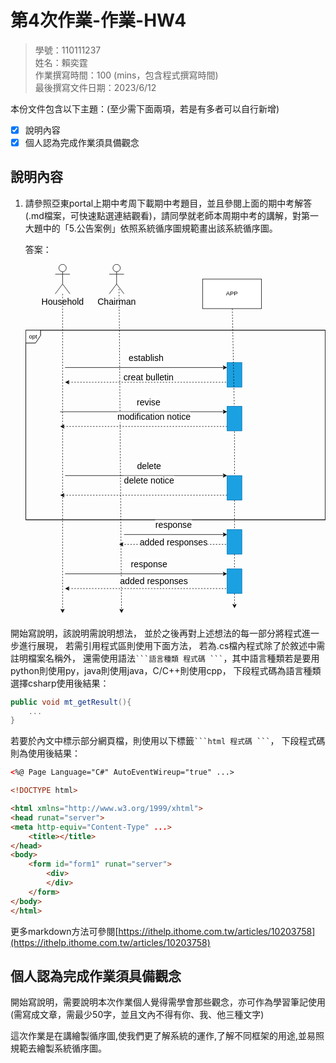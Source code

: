# 第4次作業-作業-HW4
>
>學號：110111237
><br />
>姓名：賴奕霆
><br />
>作業撰寫時間：100 (mins，包含程式撰寫時間)
><br />
>最後撰寫文件日期：2023/6/12
>

本份文件包含以下主題：(至少需下面兩項，若是有多者可以自行新增)
- [x] 說明內容
- [x] 個人認為完成作業須具備觀念

## 說明內容

1. 請參照亞東portal上期中考周下載期中考題目，並且參閱上面的期中考解答(.md檔案，可快速點選連結觀看)，請同學就老師本周期中考的講解，對第一大題中的「5.公告案例」依照系統循序圖規範畫出該系統循序圖。

    答案：

    <svg xmlns="http://www.w3.org/2000/svg" xmlns:xlink="http://www.w3.org/1999/xlink" version="1.1" width="611px" viewBox="-0.5 -0.5 611 720" content="&lt;mxfile&gt;&lt;diagram id=&quot;wG9WiR39lr10lpEE-gVC&quot; name=&quot;User Case (1)&quot;&gt;&lt;mxGraphModel dx=&quot;1108&quot; dy=&quot;684&quot; grid=&quot;1&quot; gridSize=&quot;10&quot; guides=&quot;1&quot; tooltips=&quot;1&quot; connect=&quot;1&quot; arrows=&quot;1&quot; fold=&quot;1&quot; page=&quot;1&quot; pageScale=&quot;1&quot; pageWidth=&quot;1169&quot; pageHeight=&quot;827&quot; math=&quot;0&quot; shadow=&quot;0&quot;&gt;&lt;root&gt;&lt;mxCell id=&quot;0&quot;/&gt;&lt;mxCell id=&quot;1&quot; parent=&quot;0&quot;/&gt;&lt;mxCell id=&quot;29&quot; value=&quot;opt&quot; style=&quot;shape=umlFrame;whiteSpace=wrap;html=1;width=30;height=26;boundedLbl=1;verticalAlign=middle;align=left;spacingLeft=5;&quot; vertex=&quot;1&quot; parent=&quot;1&quot;&gt;&lt;mxGeometry x=&quot;210&quot; y=&quot;234&quot; width=&quot;610&quot; height=&quot;386&quot; as=&quot;geometry&quot;/&gt;&lt;/mxCell&gt;&lt;mxCell id=&quot;33&quot; value=&quot;opt&quot; style=&quot;shape=umlFrame;whiteSpace=wrap;html=1;width=30;height=26;boundedLbl=1;verticalAlign=middle;align=left;spacingLeft=5;&quot; vertex=&quot;1&quot; parent=&quot;1&quot;&gt;&lt;mxGeometry x=&quot;210&quot; y=&quot;234&quot; width=&quot;610&quot; height=&quot;386&quot; as=&quot;geometry&quot;/&gt;&lt;/mxCell&gt;&lt;mxCell id=&quot;3&quot; value=&quot;&amp;lt;span style=&amp;quot;font-size: 18px;&amp;quot;&amp;gt;Chairman&amp;lt;/span&amp;gt;&quot; style=&quot;shape=umlActor;verticalLabelPosition=bottom;verticalAlign=top;html=1;&quot; parent=&quot;1&quot; vertex=&quot;1&quot;&gt;&lt;mxGeometry x=&quot;380&quot; y=&quot;100&quot; width=&quot;30&quot; height=&quot;60&quot; as=&quot;geometry&quot;/&gt;&lt;/mxCell&gt;&lt;mxCell id=&quot;30&quot; style=&quot;edgeStyle=none;html=1;dashed=1;&quot; edge=&quot;1&quot; parent=&quot;1&quot; source=&quot;28&quot;&gt;&lt;mxGeometry relative=&quot;1&quot; as=&quot;geometry&quot;&gt;&lt;mxPoint x=&quot;285&quot; y=&quot;810&quot; as=&quot;targetPoint&quot;/&gt;&lt;/mxGeometry&gt;&lt;/mxCell&gt;&lt;mxCell id=&quot;28&quot; value=&quot;&amp;lt;span style=&amp;quot;font-size: 18px;&amp;quot;&amp;gt;Household&amp;lt;/span&amp;gt;&quot; style=&quot;shape=umlActor;verticalLabelPosition=bottom;verticalAlign=top;html=1;&quot; vertex=&quot;1&quot; parent=&quot;1&quot;&gt;&lt;mxGeometry x=&quot;270&quot; y=&quot;100&quot; width=&quot;30&quot; height=&quot;60&quot; as=&quot;geometry&quot;/&gt;&lt;/mxCell&gt;&lt;mxCell id=&quot;32&quot; style=&quot;edgeStyle=none;html=1;dashed=1;&quot; edge=&quot;1&quot; parent=&quot;1&quot;&gt;&lt;mxGeometry relative=&quot;1&quot; as=&quot;geometry&quot;&gt;&lt;mxPoint x=&quot;405&quot; y=&quot;810&quot; as=&quot;targetPoint&quot;/&gt;&lt;mxPoint x=&quot;400&quot; y=&quot;150&quot; as=&quot;sourcePoint&quot;/&gt;&lt;/mxGeometry&gt;&lt;/mxCell&gt;&lt;mxCell id=&quot;36&quot; style=&quot;edgeStyle=none;html=1;dashed=1;startArrow=none;exitX=1;exitY=0.5;exitDx=0;exitDy=0;&quot; edge=&quot;1&quot; parent=&quot;1&quot; source=&quot;50&quot;&gt;&lt;mxGeometry relative=&quot;1&quot; as=&quot;geometry&quot;&gt;&lt;mxPoint x=&quot;635&quot; y=&quot;800&quot; as=&quot;targetPoint&quot;/&gt;&lt;mxPoint x=&quot;630&quot; y=&quot;440&quot; as=&quot;sourcePoint&quot;/&gt;&lt;/mxGeometry&gt;&lt;/mxCell&gt;&lt;mxCell id=&quot;35&quot; value=&quot;APP&quot; style=&quot;rounded=0;whiteSpace=wrap;html=1;&quot; vertex=&quot;1&quot; parent=&quot;1&quot;&gt;&lt;mxGeometry x=&quot;570&quot; y=&quot;130&quot; width=&quot;120&quot; height=&quot;60&quot; as=&quot;geometry&quot;/&gt;&lt;/mxCell&gt;&lt;mxCell id=&quot;37&quot; value=&quot;&quot; style=&quot;endArrow=classic;html=1;&quot; edge=&quot;1&quot; parent=&quot;1&quot;&gt;&lt;mxGeometry width=&quot;50&quot; height=&quot;50&quot; relative=&quot;1&quot; as=&quot;geometry&quot;&gt;&lt;mxPoint x=&quot;290&quot; y=&quot;310&quot; as=&quot;sourcePoint&quot;/&gt;&lt;mxPoint x=&quot;620&quot; y=&quot;310&quot; as=&quot;targetPoint&quot;/&gt;&lt;/mxGeometry&gt;&lt;/mxCell&gt;&lt;mxCell id=&quot;48&quot; value=&quot;establish&quot; style=&quot;edgeLabel;html=1;align=center;verticalAlign=middle;resizable=0;points=[];fontSize=18;&quot; vertex=&quot;1&quot; connectable=&quot;0&quot; parent=&quot;37&quot;&gt;&lt;mxGeometry relative=&quot;1&quot; as=&quot;geometry&quot;&gt;&lt;mxPoint y=&quot;-20&quot; as=&quot;offset&quot;/&gt;&lt;/mxGeometry&gt;&lt;/mxCell&gt;&lt;mxCell id=&quot;66&quot; value=&quot;creat bulletin&quot; style=&quot;edgeLabel;html=1;align=center;verticalAlign=middle;resizable=0;points=[];fontSize=18;&quot; vertex=&quot;1&quot; connectable=&quot;0&quot; parent=&quot;37&quot;&gt;&lt;mxGeometry x=&quot;0.152&quot; y=&quot;-5&quot; relative=&quot;1&quot; as=&quot;geometry&quot;&gt;&lt;mxPoint x=&quot;-21&quot; y=&quot;15&quot; as=&quot;offset&quot;/&gt;&lt;/mxGeometry&gt;&lt;/mxCell&gt;&lt;mxCell id=&quot;38&quot; value=&quot;&quot; style=&quot;endArrow=classic;html=1;&quot; edge=&quot;1&quot; parent=&quot;1&quot;&gt;&lt;mxGeometry width=&quot;50&quot; height=&quot;50&quot; relative=&quot;1&quot; as=&quot;geometry&quot;&gt;&lt;mxPoint x=&quot;280&quot; y=&quot;400&quot; as=&quot;sourcePoint&quot;/&gt;&lt;mxPoint x=&quot;620&quot; y=&quot;400&quot; as=&quot;targetPoint&quot;/&gt;&lt;/mxGeometry&gt;&lt;/mxCell&gt;&lt;mxCell id=&quot;67&quot; value=&quot;revise&quot; style=&quot;edgeLabel;html=1;align=center;verticalAlign=middle;resizable=0;points=[];fontSize=18;&quot; vertex=&quot;1&quot; connectable=&quot;0&quot; parent=&quot;38&quot;&gt;&lt;mxGeometry x=&quot;0.2115&quot; y=&quot;-1&quot; relative=&quot;1&quot; as=&quot;geometry&quot;&gt;&lt;mxPoint x=&quot;-26&quot; y=&quot;-21&quot; as=&quot;offset&quot;/&gt;&lt;/mxGeometry&gt;&lt;/mxCell&gt;&lt;mxCell id=&quot;68&quot; value=&quot;modification notice&quot; style=&quot;edgeLabel;html=1;align=center;verticalAlign=middle;resizable=0;points=[];fontSize=18;&quot; vertex=&quot;1&quot; connectable=&quot;0&quot; parent=&quot;38&quot;&gt;&lt;mxGeometry x=&quot;0.3499&quot; y=&quot;1&quot; relative=&quot;1&quot; as=&quot;geometry&quot;&gt;&lt;mxPoint x=&quot;-39&quot; y=&quot;11&quot; as=&quot;offset&quot;/&gt;&lt;/mxGeometry&gt;&lt;/mxCell&gt;&lt;mxCell id=&quot;39&quot; value=&quot;&quot; style=&quot;endArrow=classic;html=1;&quot; edge=&quot;1&quot; parent=&quot;1&quot;&gt;&lt;mxGeometry width=&quot;50&quot; height=&quot;50&quot; relative=&quot;1&quot; as=&quot;geometry&quot;&gt;&lt;mxPoint x=&quot;290&quot; y=&quot;530&quot; as=&quot;sourcePoint&quot;/&gt;&lt;mxPoint x=&quot;620&quot; y=&quot;530&quot; as=&quot;targetPoint&quot;/&gt;&lt;/mxGeometry&gt;&lt;/mxCell&gt;&lt;mxCell id=&quot;69&quot; value=&quot;delete&quot; style=&quot;edgeLabel;html=1;align=center;verticalAlign=middle;resizable=0;points=[];fontSize=18;&quot; vertex=&quot;1&quot; connectable=&quot;0&quot; parent=&quot;39&quot;&gt;&lt;mxGeometry x=&quot;0.1021&quot; relative=&quot;1&quot; as=&quot;geometry&quot;&gt;&lt;mxPoint x=&quot;-12&quot; y=&quot;-20&quot; as=&quot;offset&quot;/&gt;&lt;/mxGeometry&gt;&lt;/mxCell&gt;&lt;mxCell id=&quot;70&quot; value=&quot;delete notice&quot; style=&quot;edgeLabel;html=1;align=center;verticalAlign=middle;resizable=0;points=[];fontSize=18;&quot; vertex=&quot;1&quot; connectable=&quot;0&quot; parent=&quot;39&quot;&gt;&lt;mxGeometry x=&quot;0.3088&quot; y=&quot;1&quot; relative=&quot;1&quot; as=&quot;geometry&quot;&gt;&lt;mxPoint x=&quot;-46&quot; y=&quot;11&quot; as=&quot;offset&quot;/&gt;&lt;/mxGeometry&gt;&lt;/mxCell&gt;&lt;mxCell id=&quot;40&quot; value=&quot;&quot; style=&quot;endArrow=classic;html=1;dashed=1;startArrow=none;&quot; edge=&quot;1&quot; parent=&quot;1&quot;&gt;&lt;mxGeometry width=&quot;50&quot; height=&quot;50&quot; relative=&quot;1&quot; as=&quot;geometry&quot;&gt;&lt;mxPoint x=&quot;630&quot; y=&quot;340&quot; as=&quot;sourcePoint&quot;/&gt;&lt;mxPoint x=&quot;290&quot; y=&quot;340&quot; as=&quot;targetPoint&quot;/&gt;&lt;/mxGeometry&gt;&lt;/mxCell&gt;&lt;mxCell id=&quot;41&quot; value=&quot;&quot; style=&quot;endArrow=classic;html=1;dashed=1;&quot; edge=&quot;1&quot; parent=&quot;1&quot;&gt;&lt;mxGeometry width=&quot;50&quot; height=&quot;50&quot; relative=&quot;1&quot; as=&quot;geometry&quot;&gt;&lt;mxPoint x=&quot;620&quot; y=&quot;430&quot; as=&quot;sourcePoint&quot;/&gt;&lt;mxPoint x=&quot;280&quot; y=&quot;430&quot; as=&quot;targetPoint&quot;/&gt;&lt;/mxGeometry&gt;&lt;/mxCell&gt;&lt;mxCell id=&quot;42&quot; value=&quot;&quot; style=&quot;endArrow=classic;html=1;dashed=1;&quot; edge=&quot;1&quot; parent=&quot;1&quot;&gt;&lt;mxGeometry width=&quot;50&quot; height=&quot;50&quot; relative=&quot;1&quot; as=&quot;geometry&quot;&gt;&lt;mxPoint x=&quot;620&quot; y=&quot;570&quot; as=&quot;sourcePoint&quot;/&gt;&lt;mxPoint x=&quot;280&quot; y=&quot;570&quot; as=&quot;targetPoint&quot;/&gt;&lt;/mxGeometry&gt;&lt;/mxCell&gt;&lt;mxCell id=&quot;43&quot; value=&quot;&quot; style=&quot;endArrow=classic;html=1;dashed=1;&quot; edge=&quot;1&quot; parent=&quot;1&quot;&gt;&lt;mxGeometry width=&quot;50&quot; height=&quot;50&quot; relative=&quot;1&quot; as=&quot;geometry&quot;&gt;&lt;mxPoint x=&quot;630&quot; y=&quot;759.9999999999998&quot; as=&quot;sourcePoint&quot;/&gt;&lt;mxPoint x=&quot;290&quot; y=&quot;759.9999999999998&quot; as=&quot;targetPoint&quot;/&gt;&lt;/mxGeometry&gt;&lt;/mxCell&gt;&lt;mxCell id=&quot;44&quot; value=&quot;&quot; style=&quot;endArrow=classic;html=1;&quot; edge=&quot;1&quot; parent=&quot;1&quot;&gt;&lt;mxGeometry width=&quot;50&quot; height=&quot;50&quot; relative=&quot;1&quot; as=&quot;geometry&quot;&gt;&lt;mxPoint x=&quot;410&quot; y=&quot;650&quot; as=&quot;sourcePoint&quot;/&gt;&lt;mxPoint x=&quot;620&quot; y=&quot;650&quot; as=&quot;targetPoint&quot;/&gt;&lt;/mxGeometry&gt;&lt;/mxCell&gt;&lt;mxCell id=&quot;71&quot; value=&quot;response&quot; style=&quot;edgeLabel;html=1;align=center;verticalAlign=middle;resizable=0;points=[];fontSize=18;&quot; vertex=&quot;1&quot; connectable=&quot;0&quot; parent=&quot;44&quot;&gt;&lt;mxGeometry x=&quot;-0.1645&quot; y=&quot;-3&quot; relative=&quot;1&quot; as=&quot;geometry&quot;&gt;&lt;mxPoint x=&quot;12&quot; y=&quot;-23&quot; as=&quot;offset&quot;/&gt;&lt;/mxGeometry&gt;&lt;/mxCell&gt;&lt;mxCell id=&quot;45&quot; value=&quot;&quot; style=&quot;endArrow=classic;html=1;&quot; edge=&quot;1&quot; parent=&quot;1&quot;&gt;&lt;mxGeometry width=&quot;50&quot; height=&quot;50&quot; relative=&quot;1&quot; as=&quot;geometry&quot;&gt;&lt;mxPoint x=&quot;290&quot; y=&quot;729.9999999999998&quot; as=&quot;sourcePoint&quot;/&gt;&lt;mxPoint x=&quot;620&quot; y=&quot;730&quot; as=&quot;targetPoint&quot;/&gt;&lt;/mxGeometry&gt;&lt;/mxCell&gt;&lt;mxCell id=&quot;47&quot; value=&quot;&quot; style=&quot;endArrow=classic;html=1;dashed=1;&quot; edge=&quot;1&quot; parent=&quot;1&quot;&gt;&lt;mxGeometry width=&quot;50&quot; height=&quot;50&quot; relative=&quot;1&quot; as=&quot;geometry&quot;&gt;&lt;mxPoint x=&quot;630&quot; y=&quot;669.9999999999998&quot; as=&quot;sourcePoint&quot;/&gt;&lt;mxPoint x=&quot;400&quot; y=&quot;670&quot; as=&quot;targetPoint&quot;/&gt;&lt;/mxGeometry&gt;&lt;/mxCell&gt;&lt;mxCell id=&quot;72&quot; value=&quot;added responses&quot; style=&quot;edgeLabel;html=1;align=center;verticalAlign=middle;resizable=0;points=[];fontSize=18;&quot; vertex=&quot;1&quot; connectable=&quot;0&quot; parent=&quot;47&quot;&gt;&lt;mxGeometry x=&quot;-0.1976&quot; y=&quot;2&quot; relative=&quot;1&quot; as=&quot;geometry&quot;&gt;&lt;mxPoint x=&quot;-28&quot; y=&quot;-7&quot; as=&quot;offset&quot;/&gt;&lt;/mxGeometry&gt;&lt;/mxCell&gt;&lt;mxCell id=&quot;58&quot; value=&quot;&quot; style=&quot;endArrow=none;html=1;dashed=1;&quot; edge=&quot;1&quot; parent=&quot;1&quot; target=&quot;55&quot;&gt;&lt;mxGeometry width=&quot;50&quot; height=&quot;50&quot; relative=&quot;1&quot; as=&quot;geometry&quot;&gt;&lt;mxPoint x=&quot;630&quot; y=&quot;340&quot; as=&quot;sourcePoint&quot;/&gt;&lt;mxPoint x=&quot;290&quot; y=&quot;340&quot; as=&quot;targetPoint&quot;/&gt;&lt;/mxGeometry&gt;&lt;/mxCell&gt;&lt;mxCell id=&quot;55&quot; value=&quot;&quot; style=&quot;rounded=0;whiteSpace=wrap;html=1;fillColor=#1ba1e2;fontColor=#ffffff;strokeColor=#006EAF;rotation=90;&quot; vertex=&quot;1&quot; parent=&quot;1&quot;&gt;&lt;mxGeometry x=&quot;610&quot; y=&quot;310&quot; width=&quot;50&quot; height=&quot;30&quot; as=&quot;geometry&quot;/&gt;&lt;/mxCell&gt;&lt;mxCell id=&quot;61&quot; value=&quot;&quot; style=&quot;edgeStyle=none;html=1;dashed=1;endArrow=none;&quot; edge=&quot;1&quot; parent=&quot;1&quot; source=&quot;35&quot; target=&quot;54&quot;&gt;&lt;mxGeometry relative=&quot;1&quot; as=&quot;geometry&quot;&gt;&lt;mxPoint x=&quot;630&quot; y=&quot;809.9999999999998&quot; as=&quot;targetPoint&quot;/&gt;&lt;mxPoint x=&quot;630&quot; y=&quot;190&quot; as=&quot;sourcePoint&quot;/&gt;&lt;/mxGeometry&gt;&lt;/mxCell&gt;&lt;mxCell id=&quot;54&quot; value=&quot;&quot; style=&quot;rounded=0;whiteSpace=wrap;html=1;fillColor=#1ba1e2;fontColor=#ffffff;strokeColor=#006EAF;rotation=90;&quot; vertex=&quot;1&quot; parent=&quot;1&quot;&gt;&lt;mxGeometry x=&quot;610&quot; y=&quot;399&quot; width=&quot;50&quot; height=&quot;30&quot; as=&quot;geometry&quot;/&gt;&lt;/mxCell&gt;&lt;mxCell id=&quot;62&quot; value=&quot;&quot; style=&quot;edgeStyle=none;html=1;dashed=1;startArrow=none;endArrow=none;&quot; edge=&quot;1&quot; parent=&quot;1&quot; target=&quot;53&quot;&gt;&lt;mxGeometry relative=&quot;1&quot; as=&quot;geometry&quot;&gt;&lt;mxPoint x=&quot;630&quot; y=&quot;809.9999999999998&quot; as=&quot;targetPoint&quot;/&gt;&lt;mxPoint x=&quot;635&quot; y=&quot;440&quot; as=&quot;sourcePoint&quot;/&gt;&lt;/mxGeometry&gt;&lt;/mxCell&gt;&lt;mxCell id=&quot;53&quot; value=&quot;&quot; style=&quot;rounded=0;whiteSpace=wrap;html=1;fillColor=#1ba1e2;fontColor=#ffffff;strokeColor=#006EAF;rotation=90;&quot; vertex=&quot;1&quot; parent=&quot;1&quot;&gt;&lt;mxGeometry x=&quot;610&quot; y=&quot;540&quot; width=&quot;50&quot; height=&quot;30&quot; as=&quot;geometry&quot;/&gt;&lt;/mxCell&gt;&lt;mxCell id=&quot;64&quot; value=&quot;&quot; style=&quot;edgeStyle=none;html=1;dashed=1;startArrow=none;exitX=1;exitY=0.5;exitDx=0;exitDy=0;endArrow=none;&quot; edge=&quot;1&quot; parent=&quot;1&quot; source=&quot;53&quot; target=&quot;52&quot;&gt;&lt;mxGeometry relative=&quot;1&quot; as=&quot;geometry&quot;&gt;&lt;mxPoint x=&quot;640&quot; y=&quot;799.9999999999998&quot; as=&quot;targetPoint&quot;/&gt;&lt;mxPoint x=&quot;635&quot; y=&quot;579.9999999999998&quot; as=&quot;sourcePoint&quot;/&gt;&lt;/mxGeometry&gt;&lt;/mxCell&gt;&lt;mxCell id=&quot;52&quot; value=&quot;&quot; style=&quot;rounded=0;whiteSpace=wrap;html=1;fillColor=#1ba1e2;fontColor=#ffffff;strokeColor=#006EAF;rotation=90;&quot; vertex=&quot;1&quot; parent=&quot;1&quot;&gt;&lt;mxGeometry x=&quot;610&quot; y=&quot;650&quot; width=&quot;50&quot; height=&quot;30&quot; as=&quot;geometry&quot;/&gt;&lt;/mxCell&gt;&lt;mxCell id=&quot;65&quot; value=&quot;&quot; style=&quot;edgeStyle=none;html=1;dashed=1;startArrow=none;exitX=1;exitY=0.5;exitDx=0;exitDy=0;endArrow=none;&quot; edge=&quot;1&quot; parent=&quot;1&quot; source=&quot;52&quot; target=&quot;50&quot;&gt;&lt;mxGeometry relative=&quot;1&quot; as=&quot;geometry&quot;&gt;&lt;mxPoint x=&quot;640&quot; y=&quot;799.9999999999998&quot; as=&quot;targetPoint&quot;/&gt;&lt;mxPoint x=&quot;635&quot; y=&quot;689.9999999999998&quot; as=&quot;sourcePoint&quot;/&gt;&lt;/mxGeometry&gt;&lt;/mxCell&gt;&lt;mxCell id=&quot;50&quot; value=&quot;&quot; style=&quot;rounded=0;whiteSpace=wrap;html=1;fillColor=#1ba1e2;fontColor=#ffffff;strokeColor=#006EAF;rotation=90;&quot; vertex=&quot;1&quot; parent=&quot;1&quot;&gt;&lt;mxGeometry x=&quot;610&quot; y=&quot;730&quot; width=&quot;50&quot; height=&quot;30&quot; as=&quot;geometry&quot;/&gt;&lt;/mxCell&gt;&lt;mxCell id=&quot;73&quot; value=&quot;response&quot; style=&quot;edgeLabel;html=1;align=center;verticalAlign=middle;resizable=0;points=[];fontSize=18;&quot; vertex=&quot;1&quot; connectable=&quot;0&quot; parent=&quot;1&quot;&gt;&lt;mxGeometry x=&quot;459.99529411764706&quot; y=&quot;709.9999999999998&quot; as=&quot;geometry&quot;/&gt;&lt;/mxCell&gt;&lt;mxCell id=&quot;74&quot; value=&quot;added responses&quot; style=&quot;edgeLabel;html=1;align=center;verticalAlign=middle;resizable=0;points=[];fontSize=18;&quot; vertex=&quot;1&quot; connectable=&quot;0&quot; parent=&quot;1&quot;&gt;&lt;mxGeometry x=&quot;469.99529411764706&quot; y=&quot;744.9999999999998&quot; as=&quot;geometry&quot;/&gt;&lt;/mxCell&gt;&lt;/root&gt;&lt;/mxGraphModel&gt;&lt;/diagram&gt;&lt;diagram name=&quot;User Case (2)&quot; id=&quot;W5YXxvn35K79e14MlGex&quot;&gt;&#10;        &lt;mxGraphModel dx=&quot;1310&quot; dy=&quot;766&quot; grid=&quot;1&quot; gridSize=&quot;10&quot; guides=&quot;1&quot; tooltips=&quot;1&quot; connect=&quot;1&quot; arrows=&quot;1&quot; fold=&quot;1&quot; page=&quot;1&quot; pageScale=&quot;1&quot; pageWidth=&quot;1169&quot; pageHeight=&quot;827&quot; math=&quot;0&quot; shadow=&quot;0&quot;&gt;&#10;            &lt;root&gt;&#10;                &lt;mxCell id=&quot;f7n-re3Be10niUR_YaYW-0&quot;/&gt;&#10;                &lt;mxCell id=&quot;f7n-re3Be10niUR_YaYW-1&quot; parent=&quot;f7n-re3Be10niUR_YaYW-0&quot;/&gt;&#10;                &lt;mxCell id=&quot;f7n-re3Be10niUR_YaYW-2&quot; style=&quot;edgeStyle=none;html=1;entryX=0.5;entryY=1;entryDx=0;entryDy=0;fontSize=18;endArrow=open;endFill=0;dashed=1;&quot; parent=&quot;f7n-re3Be10niUR_YaYW-1&quot; edge=&quot;1&quot;&gt;&#10;                    &lt;mxGeometry relative=&quot;1&quot; as=&quot;geometry&quot;&gt;&#10;                        &lt;mxPoint x=&quot;270&quot; y=&quot;150&quot; as=&quot;targetPoint&quot;/&gt;&#10;                    &lt;/mxGeometry&gt;&#10;                &lt;/mxCell&gt;&#10;                &lt;mxCell id=&quot;qa684_AXgQvbB9roF3Fi-3&quot; style=&quot;edgeStyle=none;html=1;entryX=0;entryY=0.5;entryDx=0;entryDy=0;fontSize=18;endArrow=none;endFill=0;&quot; parent=&quot;f7n-re3Be10niUR_YaYW-1&quot; source=&quot;f7n-re3Be10niUR_YaYW-6&quot; target=&quot;zsQrhb7hf74vSEVjKm_N-0&quot; edge=&quot;1&quot;&gt;&#10;                    &lt;mxGeometry relative=&quot;1&quot; as=&quot;geometry&quot;/&gt;&#10;                &lt;/mxCell&gt;&#10;                &lt;mxCell id=&quot;f7n-re3Be10niUR_YaYW-6&quot; value=&quot;&amp;lt;span style=&amp;quot;font-size: 18px;&amp;quot;&amp;gt;伺服器端&amp;lt;br&amp;gt;平台(收到封包)&amp;lt;/span&amp;gt;&quot; style=&quot;shape=umlActor;verticalLabelPosition=bottom;verticalAlign=top;html=1;&quot; parent=&quot;f7n-re3Be10niUR_YaYW-1&quot; vertex=&quot;1&quot;&gt;&#10;                    &lt;mxGeometry x=&quot;177&quot; y=&quot;426&quot; width=&quot;30&quot; height=&quot;60&quot; as=&quot;geometry&quot;/&gt;&#10;                &lt;/mxCell&gt;&#10;                &lt;mxCell id=&quot;qa684_AXgQvbB9roF3Fi-6&quot; style=&quot;edgeStyle=none;html=1;entryX=1;entryY=0.5;entryDx=0;entryDy=0;fontSize=18;endArrow=none;endFill=0;&quot; parent=&quot;f7n-re3Be10niUR_YaYW-1&quot; source=&quot;qa684_AXgQvbB9roF3Fi-0&quot; target=&quot;f7n-re3Be10niUR_YaYW-13&quot; edge=&quot;1&quot;&gt;&#10;                    &lt;mxGeometry relative=&quot;1&quot; as=&quot;geometry&quot;&gt;&#10;                        &lt;Array as=&quot;points&quot;&gt;&#10;                            &lt;mxPoint x=&quot;920&quot; y=&quot;200&quot;/&gt;&#10;                            &lt;mxPoint x=&quot;920&quot; y=&quot;185&quot;/&gt;&#10;                        &lt;/Array&gt;&#10;                    &lt;/mxGeometry&gt;&#10;                &lt;/mxCell&gt;&#10;                &lt;mxCell id=&quot;qa684_AXgQvbB9roF3Fi-0&quot; value=&quot;«actor»&amp;lt;br&amp;gt;伺服器端平台&amp;lt;b&amp;gt;&amp;lt;br&amp;gt;linux OS&amp;lt;/b&amp;gt;&quot; style=&quot;html=1;fontSize=18;fillColor=none;&quot; parent=&quot;f7n-re3Be10niUR_YaYW-1&quot; vertex=&quot;1&quot;&gt;&#10;                    &lt;mxGeometry x=&quot;970&quot; y=&quot;146&quot; width=&quot;180&quot; height=&quot;120&quot; as=&quot;geometry&quot;/&gt;&#10;                &lt;/mxCell&gt;&#10;                &lt;mxCell id=&quot;qa684_AXgQvbB9roF3Fi-5&quot; style=&quot;edgeStyle=none;html=1;entryX=0;entryY=0.5;entryDx=0;entryDy=0;fontSize=18;endArrow=none;endFill=0;startArrow=none;startFill=0;&quot; parent=&quot;f7n-re3Be10niUR_YaYW-1&quot; source=&quot;qa684_AXgQvbB9roF3Fi-1&quot; target=&quot;f7n-re3Be10niUR_YaYW-13&quot; edge=&quot;1&quot;&gt;&#10;                    &lt;mxGeometry relative=&quot;1&quot; as=&quot;geometry&quot;/&gt;&#10;                &lt;/mxCell&gt;&#10;                &lt;mxCell id=&quot;qa684_AXgQvbB9roF3Fi-1&quot; value=&quot;&amp;lt;span style=&amp;quot;font-size: 18px;&amp;quot;&amp;gt;後端審核者&amp;lt;/span&amp;gt;&quot; style=&quot;shape=umlActor;verticalLabelPosition=bottom;verticalAlign=top;html=1;&quot; parent=&quot;f7n-re3Be10niUR_YaYW-1&quot; vertex=&quot;1&quot;&gt;&#10;                    &lt;mxGeometry x=&quot;177&quot; y=&quot;290&quot; width=&quot;30&quot; height=&quot;60&quot; as=&quot;geometry&quot;/&gt;&#10;                &lt;/mxCell&gt;&#10;                &lt;mxCell id=&quot;qa684_AXgQvbB9roF3Fi-7&quot; value=&quot;收到封包、確認需求至傳送License內容至客戶端前設計範圍&quot; style=&quot;swimlane;whiteSpace=wrap;html=1;fontSize=18;fillColor=none;resizable=1;container=0;&quot; parent=&quot;f7n-re3Be10niUR_YaYW-1&quot; vertex=&quot;1&quot;&gt;&#10;                    &lt;mxGeometry x=&quot;290&quot; y=&quot;90&quot; width=&quot;650&quot; height=&quot;460&quot; as=&quot;geometry&quot;/&gt;&#10;                &lt;/mxCell&gt;&#10;                &lt;mxCell id=&quot;f7n-re3Be10niUR_YaYW-13&quot; value=&quot;伺服器端核發License案例&quot; style=&quot;ellipse;whiteSpace=wrap;html=1;fontSize=18;&quot; parent=&quot;qa684_AXgQvbB9roF3Fi-7&quot; vertex=&quot;1&quot;&gt;&#10;                    &lt;mxGeometry x=&quot;44&quot; y=&quot;40&quot; width=&quot;240&quot; height=&quot;110&quot; as=&quot;geometry&quot;/&gt;&#10;                &lt;/mxCell&gt;&#10;                &lt;mxCell id=&quot;zsQrhb7hf74vSEVjKm_N-0&quot; value=&quot;封包接收案例&quot; style=&quot;ellipse;whiteSpace=wrap;html=1;fontSize=18;&quot; parent=&quot;qa684_AXgQvbB9roF3Fi-7&quot; vertex=&quot;1&quot;&gt;&#10;                    &lt;mxGeometry x=&quot;46&quot; y=&quot;334&quot; width=&quot;240&quot; height=&quot;110&quot; as=&quot;geometry&quot;/&gt;&#10;                &lt;/mxCell&gt;&#10;                &lt;mxCell id=&quot;nVOZ0_uvJ3XeAdb-_UQF-3&quot; style=&quot;edgeStyle=none;html=1;entryX=1;entryY=0.5;entryDx=0;entryDy=0;fontSize=18;endArrow=none;endFill=0;dashed=1;startArrow=open;startFill=0;&quot; parent=&quot;qa684_AXgQvbB9roF3Fi-7&quot; source=&quot;f7n-re3Be10niUR_YaYW-11&quot; target=&quot;zsQrhb7hf74vSEVjKm_N-0&quot; edge=&quot;1&quot;&gt;&#10;                    &lt;mxGeometry relative=&quot;1&quot; as=&quot;geometry&quot;/&gt;&#10;                &lt;/mxCell&gt;&#10;                &lt;mxCell id=&quot;nVOZ0_uvJ3XeAdb-_UQF-4&quot; value=&quot;&amp;amp;lt;&amp;amp;lt;include&amp;amp;gt;&amp;amp;gt;&quot; style=&quot;edgeLabel;html=1;align=right;verticalAlign=middle;resizable=0;points=[];fontSize=18;&quot; parent=&quot;nVOZ0_uvJ3XeAdb-_UQF-3&quot; vertex=&quot;1&quot; connectable=&quot;0&quot;&gt;&#10;                    &lt;mxGeometry x=&quot;-0.4382&quot; y=&quot;-2&quot; relative=&quot;1&quot; as=&quot;geometry&quot;&gt;&#10;                        &lt;mxPoint x=&quot;1&quot; as=&quot;offset&quot;/&gt;&#10;                    &lt;/mxGeometry&gt;&#10;                &lt;/mxCell&gt;&#10;                &lt;mxCell id=&quot;f7n-re3Be10niUR_YaYW-11&quot; value=&quot;加解密案例&quot; style=&quot;ellipse;whiteSpace=wrap;html=1;fontSize=18;align=center;&quot; parent=&quot;qa684_AXgQvbB9roF3Fi-7&quot; vertex=&quot;1&quot;&gt;&#10;                    &lt;mxGeometry x=&quot;440&quot; y=&quot;300&quot; width=&quot;140&quot; height=&quot;70&quot; as=&quot;geometry&quot;/&gt;&#10;                &lt;/mxCell&gt;&#10;                &lt;mxCell id=&quot;zsQrhb7hf74vSEVjKm_N-2&quot; style=&quot;edgeStyle=none;html=1;dashed=1;fontSize=18;endArrow=open;endFill=0;&quot; parent=&quot;qa684_AXgQvbB9roF3Fi-7&quot; source=&quot;zsQrhb7hf74vSEVjKm_N-0&quot; edge=&quot;1&quot;&gt;&#10;                    &lt;mxGeometry relative=&quot;1&quot; as=&quot;geometry&quot;&gt;&#10;                        &lt;mxPoint x=&quot;213.62427936607446&quot; y=&quot;283.8533362842543&quot; as=&quot;targetPoint&quot;/&gt;&#10;                        &lt;Array as=&quot;points&quot;/&gt;&#10;                    &lt;/mxGeometry&gt;&#10;                &lt;/mxCell&gt;&#10;                &lt;mxCell id=&quot;zsQrhb7hf74vSEVjKm_N-3&quot; value=&quot;&amp;amp;lt;&amp;amp;lt;extend&amp;amp;gt;&amp;amp;gt;&amp;lt;br&amp;gt;[封包接受]&quot; style=&quot;edgeLabel;html=1;align=left;verticalAlign=middle;resizable=0;points=[];fontSize=18;&quot; parent=&quot;zsQrhb7hf74vSEVjKm_N-2&quot; vertex=&quot;1&quot; connectable=&quot;0&quot;&gt;&#10;                    &lt;mxGeometry x=&quot;-0.284&quot; y=&quot;1&quot; relative=&quot;1&quot; as=&quot;geometry&quot;&gt;&#10;                        &lt;mxPoint x=&quot;12&quot; y=&quot;-2&quot; as=&quot;offset&quot;/&gt;&#10;                    &lt;/mxGeometry&gt;&#10;                &lt;/mxCell&gt;&#10;                &lt;mxCell id=&quot;zsQrhb7hf74vSEVjKm_N-1&quot; style=&quot;edgeStyle=none;html=1;fontSize=18;endArrow=none;endFill=0;dashed=1;entryX=0;entryY=1;entryDx=0;entryDy=0;exitX=0;exitY=0;exitDx=0;exitDy=0;startArrow=open;startFill=0;&quot; parent=&quot;qa684_AXgQvbB9roF3Fi-7&quot; source=&quot;nVOZ0_uvJ3XeAdb-_UQF-19&quot; target=&quot;f7n-re3Be10niUR_YaYW-13&quot; edge=&quot;1&quot;&gt;&#10;                    &lt;mxGeometry relative=&quot;1&quot; as=&quot;geometry&quot;&gt;&#10;                        &lt;mxPoint x=&quot;118&quot; y=&quot;230&quot; as=&quot;sourcePoint&quot;/&gt;&#10;                    &lt;/mxGeometry&gt;&#10;                &lt;/mxCell&gt;&#10;                &lt;mxCell id=&quot;zsQrhb7hf74vSEVjKm_N-4&quot; value=&quot;&amp;amp;lt;&amp;amp;lt;include&amp;amp;gt;&amp;amp;gt;&quot; style=&quot;edgeLabel;html=1;align=right;verticalAlign=middle;resizable=0;points=[];fontSize=18;&quot; parent=&quot;zsQrhb7hf74vSEVjKm_N-1&quot; vertex=&quot;1&quot; connectable=&quot;0&quot;&gt;&#10;                    &lt;mxGeometry x=&quot;-0.2742&quot; y=&quot;2&quot; relative=&quot;1&quot; as=&quot;geometry&quot;&gt;&#10;                        &lt;mxPoint as=&quot;offset&quot;/&gt;&#10;                    &lt;/mxGeometry&gt;&#10;                &lt;/mxCell&gt;&#10;                &lt;mxCell id=&quot;f7n-re3Be10niUR_YaYW-9&quot; value=&quot;&quot; style=&quot;edgeStyle=none;html=1;dashed=1;fontSize=18;endArrow=none;endFill=0;verticalAlign=top;entryX=0.957;entryY=0.765;entryDx=0;entryDy=0;entryPerimeter=0;startArrow=open;startFill=0;&quot; parent=&quot;qa684_AXgQvbB9roF3Fi-7&quot; source=&quot;f7n-re3Be10niUR_YaYW-11&quot; target=&quot;f7n-re3Be10niUR_YaYW-13&quot; edge=&quot;1&quot;&gt;&#10;                    &lt;mxGeometry relative=&quot;1&quot; as=&quot;geometry&quot;&gt;&#10;                        &lt;Array as=&quot;points&quot;&gt;&#10;                            &lt;mxPoint x=&quot;510&quot; y=&quot;124&quot;/&gt;&#10;                        &lt;/Array&gt;&#10;                    &lt;/mxGeometry&gt;&#10;                &lt;/mxCell&gt;&#10;                &lt;mxCell id=&quot;f7n-re3Be10niUR_YaYW-10&quot; value=&quot;&amp;amp;lt;&amp;amp;lt;include&amp;amp;gt;&amp;amp;gt;&quot; style=&quot;edgeLabel;html=1;align=left;verticalAlign=top;resizable=0;points=[];fontSize=18;&quot; parent=&quot;f7n-re3Be10niUR_YaYW-9&quot; vertex=&quot;1&quot; connectable=&quot;0&quot;&gt;&#10;                    &lt;mxGeometry x=&quot;0.3329&quot; y=&quot;1&quot; relative=&quot;1&quot; as=&quot;geometry&quot;&gt;&#10;                        &lt;mxPoint x=&quot;-13&quot; as=&quot;offset&quot;/&gt;&#10;                    &lt;/mxGeometry&gt;&#10;                &lt;/mxCell&gt;&#10;                &lt;mxCell id=&quot;nVOZ0_uvJ3XeAdb-_UQF-15&quot; value=&quot;&quot; style=&quot;shape=ellipse;container=1;horizontal=1;horizontalStack=0;resizeParent=1;resizeParentMax=0;resizeLast=0;html=1;dashed=0;collapsible=0;fontSize=18;fillColor=none;&quot; parent=&quot;qa684_AXgQvbB9roF3Fi-7&quot; vertex=&quot;1&quot;&gt;&#10;                    &lt;mxGeometry x=&quot;150&quot; y=&quot;170&quot; width=&quot;230&quot; height=&quot;120&quot; as=&quot;geometry&quot;/&gt;&#10;                &lt;/mxCell&gt;&#10;                &lt;mxCell id=&quot;nVOZ0_uvJ3XeAdb-_UQF-16&quot; value=&quot;封包傳送案例&quot; style=&quot;html=1;strokeColor=none;fillColor=none;align=center;verticalAlign=middle;rotatable=0;fontSize=18;&quot; parent=&quot;nVOZ0_uvJ3XeAdb-_UQF-15&quot; vertex=&quot;1&quot;&gt;&#10;                    &lt;mxGeometry y=&quot;10&quot; width=&quot;230.00000000000003&quot; height=&quot;30&quot; as=&quot;geometry&quot;/&gt;&#10;                &lt;/mxCell&gt;&#10;                &lt;mxCell id=&quot;nVOZ0_uvJ3XeAdb-_UQF-17&quot; value=&quot;&quot; style=&quot;line;strokeWidth=1;fillColor=none;rotatable=0;labelPosition=right;points=[];portConstraint=eastwest;dashed=0;resizeWidth=1;fontSize=18;&quot; parent=&quot;nVOZ0_uvJ3XeAdb-_UQF-15&quot; vertex=&quot;1&quot;&gt;&#10;                    &lt;mxGeometry x=&quot;5.5&quot; y=&quot;38&quot; width=&quot;214.5&quot; height=&quot;10&quot; as=&quot;geometry&quot;/&gt;&#10;                &lt;/mxCell&gt;&#10;                &lt;mxCell id=&quot;nVOZ0_uvJ3XeAdb-_UQF-19&quot; value=&quot;擴充點︰封包接受&quot; style=&quot;text;html=1;align=left;verticalAlign=middle;rotatable=0;spacingLeft=25;fillColor=none;strokeColor=none;fontSize=18;&quot; parent=&quot;nVOZ0_uvJ3XeAdb-_UQF-15&quot; vertex=&quot;1&quot;&gt;&#10;                    &lt;mxGeometry y=&quot;58&quot; width=&quot;230.00000000000003&quot; height=&quot;30&quot; as=&quot;geometry&quot;/&gt;&#10;                &lt;/mxCell&gt;&#10;                &lt;mxCell id=&quot;nVOZ0_uvJ3XeAdb-_UQF-1&quot; style=&quot;edgeStyle=none;html=1;entryX=1;entryY=1;entryDx=0;entryDy=0;fontSize=18;endArrow=none;endFill=0;exitX=0;exitY=0.5;exitDx=0;exitDy=0;&quot; parent=&quot;f7n-re3Be10niUR_YaYW-1&quot; source=&quot;nVOZ0_uvJ3XeAdb-_UQF-0&quot; target=&quot;zsQrhb7hf74vSEVjKm_N-0&quot; edge=&quot;1&quot;&gt;&#10;                    &lt;mxGeometry relative=&quot;1&quot; as=&quot;geometry&quot;&gt;&#10;                        &lt;Array as=&quot;points&quot;&gt;&#10;                            &lt;mxPoint x=&quot;910&quot; y=&quot;440&quot;/&gt;&#10;                            &lt;mxPoint x=&quot;910&quot; y=&quot;518&quot;/&gt;&#10;                        &lt;/Array&gt;&#10;                    &lt;/mxGeometry&gt;&#10;                &lt;/mxCell&gt;&#10;                &lt;mxCell id=&quot;nVOZ0_uvJ3XeAdb-_UQF-2&quot; style=&quot;edgeStyle=none;html=1;entryX=1;entryY=1;entryDx=0;entryDy=0;fontSize=18;endArrow=none;endFill=0;&quot; parent=&quot;f7n-re3Be10niUR_YaYW-1&quot; source=&quot;nVOZ0_uvJ3XeAdb-_UQF-0&quot; target=&quot;f7n-re3Be10niUR_YaYW-13&quot; edge=&quot;1&quot;&gt;&#10;                    &lt;mxGeometry relative=&quot;1&quot; as=&quot;geometry&quot;&gt;&#10;                        &lt;Array as=&quot;points&quot;&gt;&#10;                            &lt;mxPoint x=&quot;910&quot; y=&quot;440&quot;/&gt;&#10;                            &lt;mxPoint x=&quot;910&quot; y=&quot;360&quot;/&gt;&#10;                        &lt;/Array&gt;&#10;                    &lt;/mxGeometry&gt;&#10;                &lt;/mxCell&gt;&#10;                &lt;mxCell id=&quot;nVOZ0_uvJ3XeAdb-_UQF-0&quot; value=&quot;«actor»&amp;lt;br&amp;gt;&amp;lt;b&amp;gt;資料庫&amp;lt;br&amp;gt;&amp;lt;/b&amp;gt;&quot; style=&quot;html=1;fontSize=18;fillColor=none;&quot; parent=&quot;f7n-re3Be10niUR_YaYW-1&quot; vertex=&quot;1&quot;&gt;&#10;                    &lt;mxGeometry x=&quot;995&quot; y=&quot;396&quot; width=&quot;130&quot; height=&quot;90&quot; as=&quot;geometry&quot;/&gt;&#10;                &lt;/mxCell&gt;&#10;            &lt;/root&gt;&#10;        &lt;/mxGraphModel&gt;&#10;    &lt;/diagram&gt;&lt;diagram name=&quot;User Case (3)&quot; id=&quot;pHqB8nz68kYOs29TihyC&quot;&gt;&#10;        &lt;mxGraphModel dx=&quot;917&quot; dy=&quot;536&quot; grid=&quot;1&quot; gridSize=&quot;10&quot; guides=&quot;1&quot; tooltips=&quot;1&quot; connect=&quot;1&quot; arrows=&quot;1&quot; fold=&quot;1&quot; page=&quot;1&quot; pageScale=&quot;1&quot; pageWidth=&quot;1169&quot; pageHeight=&quot;827&quot; math=&quot;0&quot; shadow=&quot;0&quot;&gt;&#10;            &lt;root&gt;&#10;                &lt;mxCell id=&quot;LVp6U3gjGCbH-Mrqdjtf-0&quot;/&gt;&#10;                &lt;mxCell id=&quot;LVp6U3gjGCbH-Mrqdjtf-1&quot; parent=&quot;LVp6U3gjGCbH-Mrqdjtf-0&quot;/&gt;&#10;                &lt;mxCell id=&quot;LVp6U3gjGCbH-Mrqdjtf-2&quot; style=&quot;edgeStyle=none;html=1;entryX=0.5;entryY=1;entryDx=0;entryDy=0;fontSize=18;endArrow=open;endFill=0;dashed=1;&quot; parent=&quot;LVp6U3gjGCbH-Mrqdjtf-1&quot; edge=&quot;1&quot;&gt;&#10;                    &lt;mxGeometry relative=&quot;1&quot; as=&quot;geometry&quot;&gt;&#10;                        &lt;mxPoint x=&quot;270&quot; y=&quot;150&quot; as=&quot;targetPoint&quot;/&gt;&#10;                    &lt;/mxGeometry&gt;&#10;                &lt;/mxCell&gt;&#10;                &lt;mxCell id=&quot;LVp6U3gjGCbH-Mrqdjtf-3&quot; style=&quot;edgeStyle=none;html=1;entryX=0;entryY=0.5;entryDx=0;entryDy=0;fontSize=18;endArrow=none;endFill=0;&quot; parent=&quot;LVp6U3gjGCbH-Mrqdjtf-1&quot; source=&quot;LVp6U3gjGCbH-Mrqdjtf-4&quot; target=&quot;LVp6U3gjGCbH-Mrqdjtf-12&quot; edge=&quot;1&quot;&gt;&#10;                    &lt;mxGeometry relative=&quot;1&quot; as=&quot;geometry&quot;/&gt;&#10;                &lt;/mxCell&gt;&#10;                &lt;mxCell id=&quot;LVp6U3gjGCbH-Mrqdjtf-4&quot; value=&quot;&amp;lt;span style=&amp;quot;font-size: 18px;&amp;quot;&amp;gt;伺服器端&amp;lt;br&amp;gt;平台(收到封包)&amp;lt;/span&amp;gt;&quot; style=&quot;shape=umlActor;verticalLabelPosition=bottom;verticalAlign=top;html=1;&quot; parent=&quot;LVp6U3gjGCbH-Mrqdjtf-1&quot; vertex=&quot;1&quot;&gt;&#10;                    &lt;mxGeometry x=&quot;98&quot; y=&quot;416&quot; width=&quot;30&quot; height=&quot;60&quot; as=&quot;geometry&quot;/&gt;&#10;                &lt;/mxCell&gt;&#10;                &lt;mxCell id=&quot;LVp6U3gjGCbH-Mrqdjtf-6&quot; style=&quot;edgeStyle=none;html=1;entryX=1;entryY=0;entryDx=0;entryDy=0;fontSize=18;endArrow=none;endFill=0;&quot; parent=&quot;LVp6U3gjGCbH-Mrqdjtf-1&quot; source=&quot;LVp6U3gjGCbH-Mrqdjtf-7&quot; target=&quot;LVp6U3gjGCbH-Mrqdjtf-11&quot; edge=&quot;1&quot;&gt;&#10;                    &lt;mxGeometry relative=&quot;1&quot; as=&quot;geometry&quot;&gt;&#10;                        &lt;Array as=&quot;points&quot;&gt;&#10;                            &lt;mxPoint x=&quot;841&quot; y=&quot;190&quot;/&gt;&#10;                            &lt;mxPoint x=&quot;841&quot; y=&quot;136&quot;/&gt;&#10;                        &lt;/Array&gt;&#10;                    &lt;/mxGeometry&gt;&#10;                &lt;/mxCell&gt;&#10;                &lt;mxCell id=&quot;IO_cDjj_4yWupPxHI2RV-0&quot; style=&quot;edgeStyle=none;html=1;entryX=1;entryY=1;entryDx=0;entryDy=0;fontSize=18;endArrow=none;endFill=0;&quot; parent=&quot;LVp6U3gjGCbH-Mrqdjtf-1&quot; source=&quot;LVp6U3gjGCbH-Mrqdjtf-7&quot; target=&quot;LVp6U3gjGCbH-Mrqdjtf-12&quot; edge=&quot;1&quot;&gt;&#10;                    &lt;mxGeometry relative=&quot;1&quot; as=&quot;geometry&quot;&gt;&#10;                        &lt;Array as=&quot;points&quot;&gt;&#10;                            &lt;mxPoint x=&quot;981&quot; y=&quot;484&quot;/&gt;&#10;                        &lt;/Array&gt;&#10;                    &lt;/mxGeometry&gt;&#10;                &lt;/mxCell&gt;&#10;                &lt;mxCell id=&quot;LVp6U3gjGCbH-Mrqdjtf-7&quot; value=&quot;«actor»&amp;lt;br&amp;gt;伺服器端平台&amp;lt;b&amp;gt;&amp;lt;br&amp;gt;linux OS&amp;lt;/b&amp;gt;&quot; style=&quot;html=1;fontSize=18;fillColor=none;&quot; parent=&quot;LVp6U3gjGCbH-Mrqdjtf-1&quot; vertex=&quot;1&quot;&gt;&#10;                    &lt;mxGeometry x=&quot;891&quot; y=&quot;136&quot; width=&quot;180&quot; height=&quot;120&quot; as=&quot;geometry&quot;/&gt;&#10;                &lt;/mxCell&gt;&#10;                &lt;mxCell id=&quot;LVp6U3gjGCbH-Mrqdjtf-10&quot; value=&quot;收到封包、於客戶端生License設計範圍&quot; style=&quot;swimlane;whiteSpace=wrap;html=1;fontSize=18;fillColor=none;&quot; parent=&quot;LVp6U3gjGCbH-Mrqdjtf-1&quot; vertex=&quot;1&quot;&gt;&#10;                    &lt;mxGeometry x=&quot;211&quot; y=&quot;80&quot; width=&quot;650&quot; height=&quot;430&quot; as=&quot;geometry&quot;/&gt;&#10;                &lt;/mxCell&gt;&#10;                &lt;mxCell id=&quot;LVp6U3gjGCbH-Mrqdjtf-11&quot; value=&quot;客戶端生成License案例&quot; style=&quot;ellipse;whiteSpace=wrap;html=1;fontSize=18;&quot; parent=&quot;LVp6U3gjGCbH-Mrqdjtf-10&quot; vertex=&quot;1&quot;&gt;&#10;                    &lt;mxGeometry x=&quot;44&quot; y=&quot;40&quot; width=&quot;240&quot; height=&quot;110&quot; as=&quot;geometry&quot;/&gt;&#10;                &lt;/mxCell&gt;&#10;                &lt;mxCell id=&quot;LVp6U3gjGCbH-Mrqdjtf-12&quot; value=&quot;封包接收案例&quot; style=&quot;ellipse;whiteSpace=wrap;html=1;fontSize=18;&quot; parent=&quot;LVp6U3gjGCbH-Mrqdjtf-10&quot; vertex=&quot;1&quot;&gt;&#10;                    &lt;mxGeometry x=&quot;46&quot; y=&quot;310&quot; width=&quot;240&quot; height=&quot;110&quot; as=&quot;geometry&quot;/&gt;&#10;                &lt;/mxCell&gt;&#10;                &lt;mxCell id=&quot;LVp6U3gjGCbH-Mrqdjtf-13&quot; value=&quot;封包傳送案例&quot; style=&quot;ellipse;whiteSpace=wrap;html=1;fontSize=18;&quot; parent=&quot;LVp6U3gjGCbH-Mrqdjtf-10&quot; vertex=&quot;1&quot;&gt;&#10;                    &lt;mxGeometry x=&quot;366&quot; y=&quot;218.00000000000006&quot; width=&quot;240&quot; height=&quot;110&quot; as=&quot;geometry&quot;/&gt;&#10;                &lt;/mxCell&gt;&#10;                &lt;mxCell id=&quot;LVp6U3gjGCbH-Mrqdjtf-14&quot; value=&quot;加解密案例&quot; style=&quot;ellipse;whiteSpace=wrap;html=1;fontSize=18;align=center;&quot; parent=&quot;LVp6U3gjGCbH-Mrqdjtf-10&quot; vertex=&quot;1&quot;&gt;&#10;                    &lt;mxGeometry x=&quot;417&quot; y=&quot;104&quot; width=&quot;140&quot; height=&quot;70&quot; as=&quot;geometry&quot;/&gt;&#10;                &lt;/mxCell&gt;&#10;                &lt;mxCell id=&quot;LVp6U3gjGCbH-Mrqdjtf-15&quot; style=&quot;edgeStyle=none;html=1;entryX=0.5;entryY=1;entryDx=0;entryDy=0;fontSize=18;endArrow=none;endFill=0;dashed=1;exitX=0.5;exitY=0;exitDx=0;exitDy=0;startArrow=open;startFill=0;&quot; parent=&quot;LVp6U3gjGCbH-Mrqdjtf-10&quot; source=&quot;LVp6U3gjGCbH-Mrqdjtf-12&quot; target=&quot;LVp6U3gjGCbH-Mrqdjtf-11&quot; edge=&quot;1&quot;&gt;&#10;                    &lt;mxGeometry relative=&quot;1&quot; as=&quot;geometry&quot;&gt;&#10;                        &lt;mxPoint x=&quot;30&quot; y=&quot;490&quot; as=&quot;sourcePoint&quot;/&gt;&#10;                    &lt;/mxGeometry&gt;&#10;                &lt;/mxCell&gt;&#10;                &lt;mxCell id=&quot;LVp6U3gjGCbH-Mrqdjtf-16&quot; value=&quot;&amp;amp;lt;&amp;amp;lt;include&amp;amp;gt;&amp;amp;gt;&quot; style=&quot;edgeLabel;html=1;align=left;verticalAlign=middle;resizable=0;points=[];fontSize=18;&quot; parent=&quot;LVp6U3gjGCbH-Mrqdjtf-15&quot; vertex=&quot;1&quot; connectable=&quot;0&quot;&gt;&#10;                    &lt;mxGeometry x=&quot;-0.1523&quot; y=&quot;1&quot; relative=&quot;1&quot; as=&quot;geometry&quot;&gt;&#10;                        &lt;mxPoint as=&quot;offset&quot;/&gt;&#10;                    &lt;/mxGeometry&gt;&#10;                &lt;/mxCell&gt;&#10;                &lt;mxCell id=&quot;LVp6U3gjGCbH-Mrqdjtf-17&quot; style=&quot;edgeStyle=none;html=1;dashed=1;fontSize=18;endArrow=open;endFill=0;&quot; parent=&quot;LVp6U3gjGCbH-Mrqdjtf-10&quot; source=&quot;LVp6U3gjGCbH-Mrqdjtf-12&quot; target=&quot;LVp6U3gjGCbH-Mrqdjtf-13&quot; edge=&quot;1&quot;&gt;&#10;                    &lt;mxGeometry relative=&quot;1&quot; as=&quot;geometry&quot;&gt;&#10;                        &lt;mxPoint x=&quot;154&quot; y=&quot;179.71000000000004&quot; as=&quot;targetPoint&quot;/&gt;&#10;                        &lt;Array as=&quot;points&quot;&gt;&#10;                            &lt;mxPoint x=&quot;486&quot; y=&quot;370&quot;/&gt;&#10;                        &lt;/Array&gt;&#10;                    &lt;/mxGeometry&gt;&#10;                &lt;/mxCell&gt;&#10;                &lt;mxCell id=&quot;LVp6U3gjGCbH-Mrqdjtf-18&quot; value=&quot;&amp;amp;lt;&amp;amp;lt;extend&amp;amp;gt;&amp;amp;gt;&quot; style=&quot;edgeLabel;html=1;align=right;verticalAlign=middle;resizable=0;points=[];fontSize=18;&quot; parent=&quot;LVp6U3gjGCbH-Mrqdjtf-17&quot; vertex=&quot;1&quot; connectable=&quot;0&quot;&gt;&#10;                    &lt;mxGeometry x=&quot;-0.284&quot; y=&quot;1&quot; relative=&quot;1&quot; as=&quot;geometry&quot;&gt;&#10;                        &lt;mxPoint x=&quot;50&quot; as=&quot;offset&quot;/&gt;&#10;                    &lt;/mxGeometry&gt;&#10;                &lt;/mxCell&gt;&#10;                &lt;mxCell id=&quot;LVp6U3gjGCbH-Mrqdjtf-21&quot; value=&quot;&quot; style=&quot;edgeStyle=none;html=1;dashed=1;fontSize=18;endArrow=none;endFill=0;verticalAlign=top;startArrow=open;startFill=0;&quot; parent=&quot;LVp6U3gjGCbH-Mrqdjtf-10&quot; source=&quot;LVp6U3gjGCbH-Mrqdjtf-14&quot; target=&quot;LVp6U3gjGCbH-Mrqdjtf-11&quot; edge=&quot;1&quot;&gt;&#10;                    &lt;mxGeometry relative=&quot;1&quot; as=&quot;geometry&quot;/&gt;&#10;                &lt;/mxCell&gt;&#10;                &lt;mxCell id=&quot;LVp6U3gjGCbH-Mrqdjtf-22&quot; value=&quot;&amp;amp;lt;&amp;amp;lt;include&amp;amp;gt;&amp;amp;gt;&quot; style=&quot;edgeLabel;html=1;align=left;verticalAlign=top;resizable=0;points=[];fontSize=18;&quot; parent=&quot;LVp6U3gjGCbH-Mrqdjtf-21&quot; vertex=&quot;1&quot; connectable=&quot;0&quot;&gt;&#10;                    &lt;mxGeometry x=&quot;0.3329&quot; y=&quot;1&quot; relative=&quot;1&quot; as=&quot;geometry&quot;&gt;&#10;                        &lt;mxPoint x=&quot;-29&quot; as=&quot;offset&quot;/&gt;&#10;                    &lt;/mxGeometry&gt;&#10;                &lt;/mxCell&gt;&#10;            &lt;/root&gt;&#10;        &lt;/mxGraphModel&gt;&#10;    &lt;/diagram&gt;&lt;diagram id=&quot;Hh6bqZgS_0z6HOaC0K2M&quot; name=&quot;Class (1)&quot;&gt;&#10;        &lt;mxGraphModel dx=&quot;917&quot; dy=&quot;536&quot; grid=&quot;1&quot; gridSize=&quot;10&quot; guides=&quot;1&quot; tooltips=&quot;1&quot; connect=&quot;1&quot; arrows=&quot;1&quot; fold=&quot;1&quot; page=&quot;1&quot; pageScale=&quot;1&quot; pageWidth=&quot;1169&quot; pageHeight=&quot;827&quot; math=&quot;0&quot; shadow=&quot;0&quot;&gt;&#10;            &lt;root&gt;&#10;                &lt;mxCell id=&quot;0&quot;/&gt;&#10;                &lt;mxCell id=&quot;1&quot; parent=&quot;0&quot;/&gt;&#10;                &lt;mxCell id=&quot;N07s4q0SCdiuxr3j6stX-1&quot; value=&quot;Encode&quot; style=&quot;swimlane;fontStyle=1;align=center;verticalAlign=top;childLayout=stackLayout;horizontal=1;startSize=26;horizontalStack=0;resizeParent=1;resizeParentMax=0;resizeLast=0;collapsible=1;marginBottom=0;&quot; parent=&quot;1&quot; vertex=&quot;1&quot;&gt;&#10;                    &lt;mxGeometry x=&quot;410&quot; y=&quot;220&quot; width=&quot;426&quot; height=&quot;112&quot; as=&quot;geometry&quot;&gt;&#10;                        &lt;mxRectangle x=&quot;560&quot; y=&quot;84&quot; width=&quot;80&quot; height=&quot;30&quot; as=&quot;alternateBounds&quot;/&gt;&#10;                    &lt;/mxGeometry&gt;&#10;                &lt;/mxCell&gt;&#10;                &lt;mxCell id=&quot;N07s4q0SCdiuxr3j6stX-2&quot; value=&quot;None&quot; style=&quot;text;strokeColor=none;fillColor=none;align=left;verticalAlign=top;spacingLeft=4;spacingRight=4;overflow=hidden;rotatable=0;points=[[0,0.5],[1,0.5]];portConstraint=eastwest;&quot; parent=&quot;N07s4q0SCdiuxr3j6stX-1&quot; vertex=&quot;1&quot;&gt;&#10;                    &lt;mxGeometry y=&quot;26&quot; width=&quot;426&quot; height=&quot;26&quot; as=&quot;geometry&quot;/&gt;&#10;                &lt;/mxCell&gt;&#10;                &lt;mxCell id=&quot;N07s4q0SCdiuxr3j6stX-3&quot; value=&quot;&quot; style=&quot;line;strokeWidth=1;fillColor=none;align=left;verticalAlign=middle;spacingTop=-1;spacingLeft=3;spacingRight=3;rotatable=0;labelPosition=right;points=[];portConstraint=eastwest;strokeColor=inherit;&quot; parent=&quot;N07s4q0SCdiuxr3j6stX-1&quot; vertex=&quot;1&quot;&gt;&#10;                    &lt;mxGeometry y=&quot;52&quot; width=&quot;426&quot; height=&quot;8&quot; as=&quot;geometry&quot;/&gt;&#10;                &lt;/mxCell&gt;&#10;                &lt;mxCell id=&quot;N07s4q0SCdiuxr3j6stX-4&quot; value=&quot;+ getEncrytion(char* source, int sourceLen, char*  target, int* targetLen): void&quot; style=&quot;text;strokeColor=none;fillColor=none;align=left;verticalAlign=top;spacingLeft=4;spacingRight=4;overflow=hidden;rotatable=0;points=[[0,0.5],[1,0.5]];portConstraint=eastwest;&quot; parent=&quot;N07s4q0SCdiuxr3j6stX-1&quot; vertex=&quot;1&quot;&gt;&#10;                    &lt;mxGeometry y=&quot;60&quot; width=&quot;426&quot; height=&quot;26&quot; as=&quot;geometry&quot;/&gt;&#10;                &lt;/mxCell&gt;&#10;                &lt;mxCell id=&quot;N07s4q0SCdiuxr3j6stX-6&quot; value=&quot;+ getDecrytion(char* source, int sourceLen, char*  target, int* targetLen): void&quot; style=&quot;text;strokeColor=none;fillColor=none;align=left;verticalAlign=top;spacingLeft=4;spacingRight=4;overflow=hidden;rotatable=0;points=[[0,0.5],[1,0.5]];portConstraint=eastwest;&quot; parent=&quot;N07s4q0SCdiuxr3j6stX-1&quot; vertex=&quot;1&quot;&gt;&#10;                    &lt;mxGeometry y=&quot;86&quot; width=&quot;426&quot; height=&quot;26&quot; as=&quot;geometry&quot;/&gt;&#10;                &lt;/mxCell&gt;&#10;                &lt;mxCell id=&quot;N07s4q0SCdiuxr3j6stX-12&quot; style=&quot;edgeStyle=none;html=1;entryX=0;entryY=0.25;entryDx=0;entryDy=0;exitX=1;exitY=0.25;exitDx=0;exitDy=0;endArrow=none;endFill=0;&quot; parent=&quot;1&quot; source=&quot;N07s4q0SCdiuxr3j6stX-7&quot; target=&quot;N07s4q0SCdiuxr3j6stX-1&quot; edge=&quot;1&quot;&gt;&#10;                    &lt;mxGeometry relative=&quot;1&quot; as=&quot;geometry&quot;&gt;&#10;                        &lt;Array as=&quot;points&quot;&gt;&#10;                            &lt;mxPoint x=&quot;340&quot; y=&quot;90&quot;/&gt;&#10;                            &lt;mxPoint x=&quot;340&quot; y=&quot;180&quot;/&gt;&#10;                            &lt;mxPoint x=&quot;380&quot; y=&quot;180&quot;/&gt;&#10;                            &lt;mxPoint x=&quot;380&quot; y=&quot;248&quot;/&gt;&#10;                        &lt;/Array&gt;&#10;                    &lt;/mxGeometry&gt;&#10;                &lt;/mxCell&gt;&#10;                &lt;mxCell id=&quot;N07s4q0SCdiuxr3j6stX-13&quot; value=&quot;0, 1&quot; style=&quot;edgeLabel;html=1;align=center;verticalAlign=bottom;resizable=0;points=[];&quot; parent=&quot;N07s4q0SCdiuxr3j6stX-12&quot; vertex=&quot;1&quot; connectable=&quot;0&quot;&gt;&#10;                    &lt;mxGeometry x=&quot;-0.81&quot; y=&quot;-1&quot; relative=&quot;1&quot; as=&quot;geometry&quot;&gt;&#10;                        &lt;mxPoint as=&quot;offset&quot;/&gt;&#10;                    &lt;/mxGeometry&gt;&#10;                &lt;/mxCell&gt;&#10;                &lt;mxCell id=&quot;N07s4q0SCdiuxr3j6stX-14&quot; value=&quot;1&quot; style=&quot;edgeLabel;html=1;align=left;verticalAlign=bottom;resizable=0;points=[];&quot; parent=&quot;N07s4q0SCdiuxr3j6stX-12&quot; vertex=&quot;1&quot; connectable=&quot;0&quot;&gt;&#10;                    &lt;mxGeometry x=&quot;0.7284&quot; y=&quot;-1&quot; relative=&quot;1&quot; as=&quot;geometry&quot;&gt;&#10;                        &lt;mxPoint as=&quot;offset&quot;/&gt;&#10;                    &lt;/mxGeometry&gt;&#10;                &lt;/mxCell&gt;&#10;                &lt;mxCell id=&quot;N07s4q0SCdiuxr3j6stX-15&quot; value=&quot;transmit&quot; style=&quot;edgeLabel;html=1;align=center;verticalAlign=bottom;resizable=0;points=[];&quot; parent=&quot;N07s4q0SCdiuxr3j6stX-12&quot; vertex=&quot;1&quot; connectable=&quot;0&quot;&gt;&#10;                    &lt;mxGeometry x=&quot;0.2361&quot; y=&quot;-1&quot; relative=&quot;1&quot; as=&quot;geometry&quot;&gt;&#10;                        &lt;mxPoint x=&quot;-13&quot; as=&quot;offset&quot;/&gt;&#10;                    &lt;/mxGeometry&gt;&#10;                &lt;/mxCell&gt;&#10;                &lt;mxCell id=&quot;-GK1jL5z96uq6KsaCK04-9&quot; style=&quot;edgeStyle=none;html=1;exitX=0;exitY=0.25;exitDx=0;exitDy=0;entryX=0;entryY=0.5;entryDx=0;entryDy=0;endArrow=none;endFill=0;&quot; parent=&quot;1&quot; source=&quot;N07s4q0SCdiuxr3j6stX-7&quot; target=&quot;-GK1jL5z96uq6KsaCK04-5&quot; edge=&quot;1&quot;&gt;&#10;                    &lt;mxGeometry relative=&quot;1&quot; as=&quot;geometry&quot;&gt;&#10;                        &lt;Array as=&quot;points&quot;&gt;&#10;                            &lt;mxPoint x=&quot;50&quot; y=&quot;90&quot;/&gt;&#10;                            &lt;mxPoint x=&quot;50&quot; y=&quot;329&quot;/&gt;&#10;                        &lt;/Array&gt;&#10;                    &lt;/mxGeometry&gt;&#10;                &lt;/mxCell&gt;&#10;                &lt;mxCell id=&quot;-GK1jL5z96uq6KsaCK04-10&quot; value=&quot;1&quot; style=&quot;edgeLabel;html=1;align=center;verticalAlign=bottom;resizable=0;points=[];&quot; parent=&quot;-GK1jL5z96uq6KsaCK04-9&quot; vertex=&quot;1&quot; connectable=&quot;0&quot;&gt;&#10;                    &lt;mxGeometry x=&quot;-0.9166&quot; relative=&quot;1&quot; as=&quot;geometry&quot;&gt;&#10;                        &lt;mxPoint as=&quot;offset&quot;/&gt;&#10;                    &lt;/mxGeometry&gt;&#10;                &lt;/mxCell&gt;&#10;                &lt;mxCell id=&quot;-GK1jL5z96uq6KsaCK04-11&quot; value=&quot;0, 1&quot; style=&quot;edgeLabel;html=1;align=center;verticalAlign=bottom;resizable=0;points=[];&quot; parent=&quot;-GK1jL5z96uq6KsaCK04-9&quot; vertex=&quot;1&quot; connectable=&quot;0&quot;&gt;&#10;                    &lt;mxGeometry x=&quot;0.9445&quot; relative=&quot;1&quot; as=&quot;geometry&quot;&gt;&#10;                        &lt;mxPoint as=&quot;offset&quot;/&gt;&#10;                    &lt;/mxGeometry&gt;&#10;                &lt;/mxCell&gt;&#10;                &lt;mxCell id=&quot;-GK1jL5z96uq6KsaCK04-12&quot; value=&quot;generate&quot; style=&quot;edgeLabel;html=1;align=left;verticalAlign=middle;resizable=0;points=[];&quot; parent=&quot;-GK1jL5z96uq6KsaCK04-9&quot; vertex=&quot;1&quot; connectable=&quot;0&quot;&gt;&#10;                    &lt;mxGeometry x=&quot;0.0801&quot; relative=&quot;1&quot; as=&quot;geometry&quot;&gt;&#10;                        &lt;mxPoint as=&quot;offset&quot;/&gt;&#10;                    &lt;/mxGeometry&gt;&#10;                &lt;/mxCell&gt;&#10;                &lt;mxCell id=&quot;-GK1jL5z96uq6KsaCK04-17&quot; style=&quot;edgeStyle=none;html=1;exitX=0.25;exitY=0;exitDx=0;exitDy=0;entryX=0.5;entryY=0;entryDx=0;entryDy=0;endArrow=none;endFill=0;&quot; parent=&quot;1&quot; source=&quot;N07s4q0SCdiuxr3j6stX-7&quot; target=&quot;-GK1jL5z96uq6KsaCK04-1&quot; edge=&quot;1&quot;&gt;&#10;                    &lt;mxGeometry relative=&quot;1&quot; as=&quot;geometry&quot;&gt;&#10;                        &lt;Array as=&quot;points&quot;&gt;&#10;                            &lt;mxPoint x=&quot;212&quot; y=&quot;30&quot;/&gt;&#10;                            &lt;mxPoint x=&quot;470&quot; y=&quot;30&quot;/&gt;&#10;                        &lt;/Array&gt;&#10;                    &lt;/mxGeometry&gt;&#10;                &lt;/mxCell&gt;&#10;                &lt;mxCell id=&quot;-GK1jL5z96uq6KsaCK04-19&quot; value=&quot;1&quot; style=&quot;edgeLabel;html=1;align=left;verticalAlign=middle;resizable=0;points=[];&quot; parent=&quot;-GK1jL5z96uq6KsaCK04-17&quot; vertex=&quot;1&quot; connectable=&quot;0&quot;&gt;&#10;                    &lt;mxGeometry x=&quot;0.9212&quot; y=&quot;-1&quot; relative=&quot;1&quot; as=&quot;geometry&quot;&gt;&#10;                        &lt;mxPoint as=&quot;offset&quot;/&gt;&#10;                    &lt;/mxGeometry&gt;&#10;                &lt;/mxCell&gt;&#10;                &lt;mxCell id=&quot;-GK1jL5z96uq6KsaCK04-21&quot; value=&quot;transmit&quot; style=&quot;edgeLabel;html=1;align=center;verticalAlign=top;resizable=0;points=[];&quot; parent=&quot;-GK1jL5z96uq6KsaCK04-17&quot; vertex=&quot;1&quot; connectable=&quot;0&quot;&gt;&#10;                    &lt;mxGeometry x=&quot;-0.0635&quot; y=&quot;1&quot; relative=&quot;1&quot; as=&quot;geometry&quot;&gt;&#10;                        &lt;mxPoint as=&quot;offset&quot;/&gt;&#10;                    &lt;/mxGeometry&gt;&#10;                &lt;/mxCell&gt;&#10;                &lt;mxCell id=&quot;-GK1jL5z96uq6KsaCK04-22&quot; value=&quot;1&quot; style=&quot;edgeLabel;html=1;align=left;verticalAlign=middle;resizable=0;points=[];&quot; parent=&quot;-GK1jL5z96uq6KsaCK04-17&quot; vertex=&quot;1&quot; connectable=&quot;0&quot;&gt;&#10;                    &lt;mxGeometry x=&quot;-0.9281&quot; relative=&quot;1&quot; as=&quot;geometry&quot;&gt;&#10;                        &lt;mxPoint as=&quot;offset&quot;/&gt;&#10;                    &lt;/mxGeometry&gt;&#10;                &lt;/mxCell&gt;&#10;                &lt;mxCell id=&quot;N07s4q0SCdiuxr3j6stX-7&quot; value=&quot;Transmission&quot; style=&quot;swimlane;fontStyle=1;align=center;verticalAlign=top;childLayout=stackLayout;horizontal=1;startSize=26;horizontalStack=0;resizeParent=1;resizeParentMax=0;resizeLast=0;collapsible=1;marginBottom=0;&quot; parent=&quot;1&quot; vertex=&quot;1&quot;&gt;&#10;                    &lt;mxGeometry x=&quot;182&quot; y=&quot;68&quot; width=&quot;120&quot; height=&quot;86&quot; as=&quot;geometry&quot;&gt;&#10;                        &lt;mxRectangle x=&quot;290&quot; y=&quot;90&quot; width=&quot;120&quot; height=&quot;30&quot; as=&quot;alternateBounds&quot;/&gt;&#10;                    &lt;/mxGeometry&gt;&#10;                &lt;/mxCell&gt;&#10;                &lt;mxCell id=&quot;N07s4q0SCdiuxr3j6stX-8&quot; value=&quot;None&quot; style=&quot;text;strokeColor=none;fillColor=none;align=left;verticalAlign=top;spacingLeft=4;spacingRight=4;overflow=hidden;rotatable=0;points=[[0,0.5],[1,0.5]];portConstraint=eastwest;&quot; parent=&quot;N07s4q0SCdiuxr3j6stX-7&quot; vertex=&quot;1&quot;&gt;&#10;                    &lt;mxGeometry y=&quot;26&quot; width=&quot;120&quot; height=&quot;26&quot; as=&quot;geometry&quot;/&gt;&#10;                &lt;/mxCell&gt;&#10;                &lt;mxCell id=&quot;N07s4q0SCdiuxr3j6stX-9&quot; value=&quot;&quot; style=&quot;line;strokeWidth=1;fillColor=none;align=left;verticalAlign=middle;spacingTop=-1;spacingLeft=3;spacingRight=3;rotatable=0;labelPosition=right;points=[];portConstraint=eastwest;strokeColor=inherit;&quot; parent=&quot;N07s4q0SCdiuxr3j6stX-7&quot; vertex=&quot;1&quot;&gt;&#10;                    &lt;mxGeometry y=&quot;52&quot; width=&quot;120&quot; height=&quot;8&quot; as=&quot;geometry&quot;/&gt;&#10;                &lt;/mxCell&gt;&#10;                &lt;mxCell id=&quot;N07s4q0SCdiuxr3j6stX-10&quot; value=&quot;None&quot; style=&quot;text;strokeColor=none;fillColor=none;align=left;verticalAlign=top;spacingLeft=4;spacingRight=4;overflow=hidden;rotatable=0;points=[[0,0.5],[1,0.5]];portConstraint=eastwest;&quot; parent=&quot;N07s4q0SCdiuxr3j6stX-7&quot; vertex=&quot;1&quot;&gt;&#10;                    &lt;mxGeometry y=&quot;60&quot; width=&quot;120&quot; height=&quot;26&quot; as=&quot;geometry&quot;/&gt;&#10;                &lt;/mxCell&gt;&#10;                &lt;mxCell id=&quot;9x6wTXbpcP_bJPz0Jybw-1&quot; value=&quot;Register&quot; style=&quot;swimlane;fontStyle=1;align=center;verticalAlign=top;childLayout=stackLayout;horizontal=1;startSize=26;horizontalStack=0;resizeParent=1;resizeParentMax=0;resizeLast=0;collapsible=1;marginBottom=0;&quot; parent=&quot;1&quot; vertex=&quot;1&quot;&gt;&#10;                    &lt;mxGeometry x=&quot;182&quot; y=&quot;174&quot; width=&quot;120&quot; height=&quot;86&quot; as=&quot;geometry&quot;&gt;&#10;                        &lt;mxRectangle x=&quot;290&quot; y=&quot;90&quot; width=&quot;120&quot; height=&quot;30&quot; as=&quot;alternateBounds&quot;/&gt;&#10;                    &lt;/mxGeometry&gt;&#10;                &lt;/mxCell&gt;&#10;                &lt;mxCell id=&quot;9x6wTXbpcP_bJPz0Jybw-2&quot; value=&quot;None&quot; style=&quot;text;strokeColor=none;fillColor=none;align=left;verticalAlign=top;spacingLeft=4;spacingRight=4;overflow=hidden;rotatable=0;points=[[0,0.5],[1,0.5]];portConstraint=eastwest;&quot; parent=&quot;9x6wTXbpcP_bJPz0Jybw-1&quot; vertex=&quot;1&quot;&gt;&#10;                    &lt;mxGeometry y=&quot;26&quot; width=&quot;120&quot; height=&quot;26&quot; as=&quot;geometry&quot;/&gt;&#10;                &lt;/mxCell&gt;&#10;                &lt;mxCell id=&quot;9x6wTXbpcP_bJPz0Jybw-3&quot; value=&quot;&quot; style=&quot;line;strokeWidth=1;fillColor=none;align=left;verticalAlign=middle;spacingTop=-1;spacingLeft=3;spacingRight=3;rotatable=0;labelPosition=right;points=[];portConstraint=eastwest;strokeColor=inherit;&quot; parent=&quot;9x6wTXbpcP_bJPz0Jybw-1&quot; vertex=&quot;1&quot;&gt;&#10;                    &lt;mxGeometry y=&quot;52&quot; width=&quot;120&quot; height=&quot;8&quot; as=&quot;geometry&quot;/&gt;&#10;                &lt;/mxCell&gt;&#10;                &lt;mxCell id=&quot;9x6wTXbpcP_bJPz0Jybw-4&quot; value=&quot;None&quot; style=&quot;text;strokeColor=none;fillColor=none;align=left;verticalAlign=top;spacingLeft=4;spacingRight=4;overflow=hidden;rotatable=0;points=[[0,0.5],[1,0.5]];portConstraint=eastwest;&quot; parent=&quot;9x6wTXbpcP_bJPz0Jybw-1&quot; vertex=&quot;1&quot;&gt;&#10;                    &lt;mxGeometry y=&quot;60&quot; width=&quot;120&quot; height=&quot;26&quot; as=&quot;geometry&quot;/&gt;&#10;                &lt;/mxCell&gt;&#10;                &lt;mxCell id=&quot;o0i1Yrkj2u1s_VMlwe0V-1&quot; style=&quot;edgeStyle=none;html=1;exitX=0;exitY=0.5;exitDx=0;exitDy=0;endArrow=none;endFill=0;entryX=1;entryY=0.5;entryDx=0;entryDy=0;&quot; parent=&quot;1&quot; source=&quot;N07s4q0SCdiuxr3j6stX-6&quot; target=&quot;9x6wTXbpcP_bJPz0Jybw-2&quot; edge=&quot;1&quot;&gt;&#10;                    &lt;mxGeometry relative=&quot;1&quot; as=&quot;geometry&quot;&gt;&#10;                        &lt;mxPoint x=&quot;302&quot; y=&quot;248&quot; as=&quot;targetPoint&quot;/&gt;&#10;                        &lt;Array as=&quot;points&quot;&gt;&#10;                            &lt;mxPoint x=&quot;360&quot; y=&quot;319&quot;/&gt;&#10;                            &lt;mxPoint x=&quot;360&quot; y=&quot;213&quot;/&gt;&#10;                        &lt;/Array&gt;&#10;                    &lt;/mxGeometry&gt;&#10;                &lt;/mxCell&gt;&#10;                &lt;mxCell id=&quot;o0i1Yrkj2u1s_VMlwe0V-2&quot; value=&quot;encode&quot; style=&quot;edgeLabel;html=1;align=center;verticalAlign=bottom;resizable=0;points=[];&quot; parent=&quot;o0i1Yrkj2u1s_VMlwe0V-1&quot; vertex=&quot;1&quot; connectable=&quot;0&quot;&gt;&#10;                    &lt;mxGeometry x=&quot;-0.1996&quot; relative=&quot;1&quot; as=&quot;geometry&quot;&gt;&#10;                        &lt;mxPoint x=&quot;-17&quot; as=&quot;offset&quot;/&gt;&#10;                    &lt;/mxGeometry&gt;&#10;                &lt;/mxCell&gt;&#10;                &lt;mxCell id=&quot;o0i1Yrkj2u1s_VMlwe0V-3&quot; value=&quot;1&quot; style=&quot;edgeLabel;html=1;align=center;verticalAlign=bottom;resizable=0;points=[];&quot; parent=&quot;o0i1Yrkj2u1s_VMlwe0V-1&quot; vertex=&quot;1&quot; connectable=&quot;0&quot;&gt;&#10;                    &lt;mxGeometry x=&quot;-0.7904&quot; y=&quot;-3&quot; relative=&quot;1&quot; as=&quot;geometry&quot;&gt;&#10;                        &lt;mxPoint as=&quot;offset&quot;/&gt;&#10;                    &lt;/mxGeometry&gt;&#10;                &lt;/mxCell&gt;&#10;                &lt;mxCell id=&quot;o0i1Yrkj2u1s_VMlwe0V-4&quot; value=&quot;1&quot; style=&quot;edgeLabel;html=1;align=center;verticalAlign=bottom;resizable=0;points=[];&quot; parent=&quot;o0i1Yrkj2u1s_VMlwe0V-1&quot; vertex=&quot;1&quot; connectable=&quot;0&quot;&gt;&#10;                    &lt;mxGeometry x=&quot;0.8581&quot; relative=&quot;1&quot; as=&quot;geometry&quot;&gt;&#10;                        &lt;mxPoint as=&quot;offset&quot;/&gt;&#10;                    &lt;/mxGeometry&gt;&#10;                &lt;/mxCell&gt;&#10;                &lt;mxCell id=&quot;ylEBXyZjRZnanVHM_lDF-1&quot; style=&quot;edgeStyle=none;html=1;entryX=0;entryY=0.5;entryDx=0;entryDy=0;endArrow=none;endFill=0;exitX=0;exitY=0.5;exitDx=0;exitDy=0;&quot; parent=&quot;1&quot; source=&quot;N07s4q0SCdiuxr3j6stX-8&quot; target=&quot;9x6wTXbpcP_bJPz0Jybw-2&quot; edge=&quot;1&quot;&gt;&#10;                    &lt;mxGeometry relative=&quot;1&quot; as=&quot;geometry&quot;&gt;&#10;                        &lt;Array as=&quot;points&quot;&gt;&#10;                            &lt;mxPoint x=&quot;122&quot; y=&quot;106&quot;/&gt;&#10;                            &lt;mxPoint x=&quot;122&quot; y=&quot;213&quot;/&gt;&#10;                        &lt;/Array&gt;&#10;                    &lt;/mxGeometry&gt;&#10;                &lt;/mxCell&gt;&#10;                &lt;mxCell id=&quot;ylEBXyZjRZnanVHM_lDF-2&quot; value=&quot;1&quot; style=&quot;edgeLabel;html=1;align=center;verticalAlign=top;resizable=0;points=[];&quot; parent=&quot;ylEBXyZjRZnanVHM_lDF-1&quot; vertex=&quot;1&quot; connectable=&quot;0&quot;&gt;&#10;                    &lt;mxGeometry x=&quot;-0.8711&quot; relative=&quot;1&quot; as=&quot;geometry&quot;&gt;&#10;                        &lt;mxPoint as=&quot;offset&quot;/&gt;&#10;                    &lt;/mxGeometry&gt;&#10;                &lt;/mxCell&gt;&#10;                &lt;mxCell id=&quot;ylEBXyZjRZnanVHM_lDF-3&quot; value=&quot;1&quot; style=&quot;edgeLabel;html=1;align=center;verticalAlign=top;resizable=0;points=[];&quot; parent=&quot;ylEBXyZjRZnanVHM_lDF-1&quot; vertex=&quot;1&quot; connectable=&quot;0&quot;&gt;&#10;                    &lt;mxGeometry x=&quot;0.8711&quot; relative=&quot;1&quot; as=&quot;geometry&quot;&gt;&#10;                        &lt;mxPoint as=&quot;offset&quot;/&gt;&#10;                    &lt;/mxGeometry&gt;&#10;                &lt;/mxCell&gt;&#10;                &lt;mxCell id=&quot;ylEBXyZjRZnanVHM_lDF-4&quot; value=&quot;transmit&quot; style=&quot;edgeLabel;html=1;align=left;verticalAlign=middle;resizable=0;points=[];&quot; parent=&quot;ylEBXyZjRZnanVHM_lDF-1&quot; vertex=&quot;1&quot; connectable=&quot;0&quot;&gt;&#10;                    &lt;mxGeometry x=&quot;0.1067&quot; y=&quot;-2&quot; relative=&quot;1&quot; as=&quot;geometry&quot;&gt;&#10;                        &lt;mxPoint as=&quot;offset&quot;/&gt;&#10;                    &lt;/mxGeometry&gt;&#10;                &lt;/mxCell&gt;&#10;                &lt;mxCell id=&quot;-GK1jL5z96uq6KsaCK04-1&quot; value=&quot;License&quot; style=&quot;swimlane;fontStyle=1;align=center;verticalAlign=top;childLayout=stackLayout;horizontal=1;startSize=26;horizontalStack=0;resizeParent=1;resizeParentMax=0;resizeLast=0;collapsible=1;marginBottom=0;&quot; parent=&quot;1&quot; vertex=&quot;1&quot;&gt;&#10;                    &lt;mxGeometry x=&quot;410&quot; y=&quot;66&quot; width=&quot;120&quot; height=&quot;86&quot; as=&quot;geometry&quot;&gt;&#10;                        &lt;mxRectangle x=&quot;290&quot; y=&quot;90&quot; width=&quot;120&quot; height=&quot;30&quot; as=&quot;alternateBounds&quot;/&gt;&#10;                    &lt;/mxGeometry&gt;&#10;                &lt;/mxCell&gt;&#10;                &lt;mxCell id=&quot;-GK1jL5z96uq6KsaCK04-2&quot; value=&quot;None&quot; style=&quot;text;strokeColor=none;fillColor=none;align=left;verticalAlign=top;spacingLeft=4;spacingRight=4;overflow=hidden;rotatable=0;points=[[0,0.5],[1,0.5]];portConstraint=eastwest;&quot; parent=&quot;-GK1jL5z96uq6KsaCK04-1&quot; vertex=&quot;1&quot;&gt;&#10;                    &lt;mxGeometry y=&quot;26&quot; width=&quot;120&quot; height=&quot;26&quot; as=&quot;geometry&quot;/&gt;&#10;                &lt;/mxCell&gt;&#10;                &lt;mxCell id=&quot;-GK1jL5z96uq6KsaCK04-3&quot; value=&quot;&quot; style=&quot;line;strokeWidth=1;fillColor=none;align=left;verticalAlign=middle;spacingTop=-1;spacingLeft=3;spacingRight=3;rotatable=0;labelPosition=right;points=[];portConstraint=eastwest;strokeColor=inherit;&quot; parent=&quot;-GK1jL5z96uq6KsaCK04-1&quot; vertex=&quot;1&quot;&gt;&#10;                    &lt;mxGeometry y=&quot;52&quot; width=&quot;120&quot; height=&quot;8&quot; as=&quot;geometry&quot;/&gt;&#10;                &lt;/mxCell&gt;&#10;                &lt;mxCell id=&quot;-GK1jL5z96uq6KsaCK04-4&quot; value=&quot;None&quot; style=&quot;text;strokeColor=none;fillColor=none;align=left;verticalAlign=top;spacingLeft=4;spacingRight=4;overflow=hidden;rotatable=0;points=[[0,0.5],[1,0.5]];portConstraint=eastwest;&quot; parent=&quot;-GK1jL5z96uq6KsaCK04-1&quot; vertex=&quot;1&quot;&gt;&#10;                    &lt;mxGeometry y=&quot;60&quot; width=&quot;120&quot; height=&quot;26&quot; as=&quot;geometry&quot;/&gt;&#10;                &lt;/mxCell&gt;&#10;                &lt;mxCell id=&quot;-GK1jL5z96uq6KsaCK04-5&quot; value=&quot;FileGenneration&quot; style=&quot;swimlane;fontStyle=1;align=center;verticalAlign=top;childLayout=stackLayout;horizontal=1;startSize=26;horizontalStack=0;resizeParent=1;resizeParentMax=0;resizeLast=0;collapsible=1;marginBottom=0;&quot; parent=&quot;1&quot; vertex=&quot;1&quot;&gt;&#10;                    &lt;mxGeometry x=&quot;182&quot; y=&quot;286&quot; width=&quot;120&quot; height=&quot;86&quot; as=&quot;geometry&quot;&gt;&#10;                        &lt;mxRectangle x=&quot;290&quot; y=&quot;90&quot; width=&quot;120&quot; height=&quot;30&quot; as=&quot;alternateBounds&quot;/&gt;&#10;                    &lt;/mxGeometry&gt;&#10;                &lt;/mxCell&gt;&#10;                &lt;mxCell id=&quot;-GK1jL5z96uq6KsaCK04-6&quot; value=&quot;None&quot; style=&quot;text;strokeColor=none;fillColor=none;align=left;verticalAlign=top;spacingLeft=4;spacingRight=4;overflow=hidden;rotatable=0;points=[[0,0.5],[1,0.5]];portConstraint=eastwest;&quot; parent=&quot;-GK1jL5z96uq6KsaCK04-5&quot; vertex=&quot;1&quot;&gt;&#10;                    &lt;mxGeometry y=&quot;26&quot; width=&quot;120&quot; height=&quot;26&quot; as=&quot;geometry&quot;/&gt;&#10;                &lt;/mxCell&gt;&#10;                &lt;mxCell id=&quot;-GK1jL5z96uq6KsaCK04-7&quot; value=&quot;&quot; style=&quot;line;strokeWidth=1;fillColor=none;align=left;verticalAlign=middle;spacingTop=-1;spacingLeft=3;spacingRight=3;rotatable=0;labelPosition=right;points=[];portConstraint=eastwest;strokeColor=inherit;&quot; parent=&quot;-GK1jL5z96uq6KsaCK04-5&quot; vertex=&quot;1&quot;&gt;&#10;                    &lt;mxGeometry y=&quot;52&quot; width=&quot;120&quot; height=&quot;8&quot; as=&quot;geometry&quot;/&gt;&#10;                &lt;/mxCell&gt;&#10;                &lt;mxCell id=&quot;-GK1jL5z96uq6KsaCK04-8&quot; value=&quot;None&quot; style=&quot;text;strokeColor=none;fillColor=none;align=left;verticalAlign=top;spacingLeft=4;spacingRight=4;overflow=hidden;rotatable=0;points=[[0,0.5],[1,0.5]];portConstraint=eastwest;&quot; parent=&quot;-GK1jL5z96uq6KsaCK04-5&quot; vertex=&quot;1&quot;&gt;&#10;                    &lt;mxGeometry y=&quot;60&quot; width=&quot;120&quot; height=&quot;26&quot; as=&quot;geometry&quot;/&gt;&#10;                &lt;/mxCell&gt;&#10;                &lt;mxCell id=&quot;-GK1jL5z96uq6KsaCK04-13&quot; style=&quot;edgeStyle=none;html=1;exitX=1;exitY=0.5;exitDx=0;exitDy=0;entryX=1;entryY=0.25;entryDx=0;entryDy=0;endArrow=none;endFill=0;&quot; parent=&quot;1&quot; source=&quot;-GK1jL5z96uq6KsaCK04-2&quot; target=&quot;N07s4q0SCdiuxr3j6stX-1&quot; edge=&quot;1&quot;&gt;&#10;                    &lt;mxGeometry relative=&quot;1&quot; as=&quot;geometry&quot;&gt;&#10;                        &lt;Array as=&quot;points&quot;&gt;&#10;                            &lt;mxPoint x=&quot;880&quot; y=&quot;107&quot;/&gt;&#10;                            &lt;mxPoint x=&quot;880&quot; y=&quot;248&quot;/&gt;&#10;                        &lt;/Array&gt;&#10;                    &lt;/mxGeometry&gt;&#10;                &lt;/mxCell&gt;&#10;                &lt;mxCell id=&quot;-GK1jL5z96uq6KsaCK04-14&quot; value=&quot;1&quot; style=&quot;edgeLabel;html=1;align=center;verticalAlign=bottom;resizable=0;points=[];&quot; parent=&quot;-GK1jL5z96uq6KsaCK04-13&quot; vertex=&quot;1&quot; connectable=&quot;0&quot;&gt;&#10;                    &lt;mxGeometry x=&quot;0.9609&quot; y=&quot;1&quot; relative=&quot;1&quot; as=&quot;geometry&quot;&gt;&#10;                        &lt;mxPoint as=&quot;offset&quot;/&gt;&#10;                    &lt;/mxGeometry&gt;&#10;                &lt;/mxCell&gt;&#10;                &lt;mxCell id=&quot;-GK1jL5z96uq6KsaCK04-15&quot; value=&quot;1&quot; style=&quot;edgeLabel;html=1;align=center;verticalAlign=bottom;resizable=0;points=[];&quot; parent=&quot;-GK1jL5z96uq6KsaCK04-13&quot; vertex=&quot;1&quot; connectable=&quot;0&quot;&gt;&#10;                    &lt;mxGeometry x=&quot;-0.9572&quot; y=&quot;1&quot; relative=&quot;1&quot; as=&quot;geometry&quot;&gt;&#10;                        &lt;mxPoint as=&quot;offset&quot;/&gt;&#10;                    &lt;/mxGeometry&gt;&#10;                &lt;/mxCell&gt;&#10;                &lt;mxCell id=&quot;-GK1jL5z96uq6KsaCK04-18&quot; value=&quot;encode&quot; style=&quot;edgeLabel;html=1;align=center;verticalAlign=bottom;resizable=0;points=[];&quot; parent=&quot;-GK1jL5z96uq6KsaCK04-13&quot; vertex=&quot;1&quot; connectable=&quot;0&quot;&gt;&#10;                    &lt;mxGeometry x=&quot;-0.1192&quot; y=&quot;3&quot; relative=&quot;1&quot; as=&quot;geometry&quot;&gt;&#10;                        &lt;mxPoint as=&quot;offset&quot;/&gt;&#10;                    &lt;/mxGeometry&gt;&#10;                &lt;/mxCell&gt;&#10;            &lt;/root&gt;&#10;        &lt;/mxGraphModel&gt;&#10;    &lt;/diagram&gt;&lt;/mxfile&gt;" onclick="(function(svg){var src=window.event.target||window.event.srcElement;while (src!=null&amp;&amp;src.nodeName.toLowerCase()!='a'){src=src.parentNode;}if(src==null){if(svg.wnd!=null&amp;&amp;!svg.wnd.closed){svg.wnd.focus();}else{var r=function(evt){if(evt.data=='ready'&amp;&amp;evt.source==svg.wnd){svg.wnd.postMessage(decodeURIComponent(svg.getAttribute('content')),'*');window.removeEventListener('message',r);}};window.addEventListener('message',r);svg.wnd=window.open('https://viewer.diagrams.net/?client=1&amp;page=0&amp;edit=_blank');}}})(this);" style="cursor:pointer;max-width:100%;max-height:720px;"><defs/><g><path d="M 0 134 L 30 134 L 30 145 L 20 160 L 0 160 Z" fill="rgb(255, 255, 255)" stroke="rgb(0, 0, 0)" stroke-miterlimit="10" pointer-events="all"/><path d="M 30 134 L 610 134 L 610 520 L 0 520 L 0 160" fill="none" stroke="rgb(0, 0, 0)" stroke-miterlimit="10" pointer-events="all"/><g transform="translate(-0.5 -0.5)"><switch><foreignObject pointer-events="none" width="100%" height="100%" requiredFeatures="http://www.w3.org/TR/SVG11/feature#Extensibility" style="overflow: visible; text-align: left;"><div xmlns="http://www.w3.org/1999/xhtml" style="display: flex; align-items: unsafe center; justify-content: unsafe flex-start; width: 23px; height: 1px; padding-top: 147px; margin-left: 7px;"><div data-drawio-colors="color: rgb(0, 0, 0); " style="box-sizing: border-box; font-size: 0px; text-align: left;"><div style="display: inline-block; font-size: 12px; font-family: Helvetica; color: rgb(0, 0, 0); line-height: 1.2; pointer-events: all; white-space: normal; overflow-wrap: normal;">opt</div></div></div></foreignObject><text x="7" y="151" fill="rgb(0, 0, 0)" font-family="Helvetica" font-size="12px">opt</text></switch></g><path d="M 0 134 L 30 134 L 30 145 L 20 160 L 0 160 Z" fill="rgb(255, 255, 255)" stroke="rgb(0, 0, 0)" stroke-miterlimit="10" pointer-events="all"/><path d="M 30 134 L 610 134 L 610 520 L 0 520 L 0 160" fill="none" stroke="rgb(0, 0, 0)" stroke-miterlimit="10" pointer-events="all"/><g transform="translate(-0.5 -0.5)"><switch><foreignObject pointer-events="none" width="100%" height="100%" requiredFeatures="http://www.w3.org/TR/SVG11/feature#Extensibility" style="overflow: visible; text-align: left;"><div xmlns="http://www.w3.org/1999/xhtml" style="display: flex; align-items: unsafe center; justify-content: unsafe flex-start; width: 23px; height: 1px; padding-top: 147px; margin-left: 7px;"><div data-drawio-colors="color: rgb(0, 0, 0); " style="box-sizing: border-box; font-size: 0px; text-align: left;"><div style="display: inline-block; font-size: 12px; font-family: Helvetica; color: rgb(0, 0, 0); line-height: 1.2; pointer-events: all; white-space: normal; overflow-wrap: normal;">opt</div></div></div></foreignObject><text x="7" y="151" fill="rgb(0, 0, 0)" font-family="Helvetica" font-size="12px">opt</text></switch></g><ellipse cx="185" cy="7.5" rx="7.5" ry="7.5" fill="rgb(255, 255, 255)" stroke="rgb(0, 0, 0)" pointer-events="all"/><path d="M 185 15 L 185 40 M 185 20 L 170 20 M 185 20 L 200 20 M 185 40 L 170 60 M 185 40 L 200 60" fill="none" stroke="rgb(0, 0, 0)" stroke-miterlimit="10" pointer-events="all"/><g transform="translate(-0.5 -0.5)"><switch><foreignObject pointer-events="none" width="100%" height="100%" requiredFeatures="http://www.w3.org/TR/SVG11/feature#Extensibility" style="overflow: visible; text-align: left;"><div xmlns="http://www.w3.org/1999/xhtml" style="display: flex; align-items: unsafe flex-start; justify-content: unsafe center; width: 1px; height: 1px; padding-top: 67px; margin-left: 185px;"><div data-drawio-colors="color: rgb(0, 0, 0); " style="box-sizing: border-box; font-size: 0px; text-align: center;"><div style="display: inline-block; font-size: 12px; font-family: Helvetica; color: rgb(0, 0, 0); line-height: 1.2; pointer-events: all; white-space: nowrap;"><span style="font-size: 18px;">Chairman</span></div></div></div></foreignObject><text x="185" y="79" fill="rgb(0, 0, 0)" font-family="Helvetica" font-size="12px" text-anchor="middle">Chair...</text></switch></g><path d="M 75 60 L 75 703.63" fill="none" stroke="rgb(0, 0, 0)" stroke-miterlimit="10" stroke-dasharray="3 3" pointer-events="stroke"/><path d="M 75 708.88 L 71.5 701.88 L 75 703.63 L 78.5 701.88 Z" fill="rgb(0, 0, 0)" stroke="rgb(0, 0, 0)" stroke-miterlimit="10" pointer-events="all"/><ellipse cx="75" cy="7.5" rx="7.5" ry="7.5" fill="rgb(255, 255, 255)" stroke="rgb(0, 0, 0)" pointer-events="all"/><path d="M 75 15 L 75 40 M 75 20 L 60 20 M 75 20 L 90 20 M 75 40 L 60 60 M 75 40 L 90 60" fill="none" stroke="rgb(0, 0, 0)" stroke-miterlimit="10" pointer-events="all"/><g transform="translate(-0.5 -0.5)"><switch><foreignObject pointer-events="none" width="100%" height="100%" requiredFeatures="http://www.w3.org/TR/SVG11/feature#Extensibility" style="overflow: visible; text-align: left;"><div xmlns="http://www.w3.org/1999/xhtml" style="display: flex; align-items: unsafe flex-start; justify-content: unsafe center; width: 1px; height: 1px; padding-top: 67px; margin-left: 75px;"><div data-drawio-colors="color: rgb(0, 0, 0); " style="box-sizing: border-box; font-size: 0px; text-align: center;"><div style="display: inline-block; font-size: 12px; font-family: Helvetica; color: rgb(0, 0, 0); line-height: 1.2; pointer-events: all; white-space: nowrap;"><span style="font-size: 18px;">Household</span></div></div></div></foreignObject><text x="75" y="79" fill="rgb(0, 0, 0)" font-family="Helvetica" font-size="12px" text-anchor="middle">House...</text></switch></g><path d="M 190 50 L 194.95 703.63" fill="none" stroke="rgb(0, 0, 0)" stroke-miterlimit="10" stroke-dasharray="3 3" pointer-events="stroke"/><path d="M 194.99 708.88 L 191.44 701.91 L 194.95 703.63 L 198.44 701.86 Z" fill="rgb(0, 0, 0)" stroke="rgb(0, 0, 0)" stroke-miterlimit="10" pointer-events="all"/><path d="M 425 670 L 425 693.63" fill="none" stroke="rgb(0, 0, 0)" stroke-miterlimit="10" stroke-dasharray="3 3" pointer-events="stroke"/><path d="M 425 698.88 L 421.5 691.88 L 425 693.63 L 428.5 691.88 Z" fill="rgb(0, 0, 0)" stroke="rgb(0, 0, 0)" stroke-miterlimit="10" pointer-events="all"/><rect x="360" y="30" width="120" height="60" fill="rgb(255, 255, 255)" stroke="rgb(0, 0, 0)" pointer-events="all"/><g transform="translate(-0.5 -0.5)"><switch><foreignObject pointer-events="none" width="100%" height="100%" requiredFeatures="http://www.w3.org/TR/SVG11/feature#Extensibility" style="overflow: visible; text-align: left;"><div xmlns="http://www.w3.org/1999/xhtml" style="display: flex; align-items: unsafe center; justify-content: unsafe center; width: 118px; height: 1px; padding-top: 60px; margin-left: 361px;"><div data-drawio-colors="color: rgb(0, 0, 0); " style="box-sizing: border-box; font-size: 0px; text-align: center;"><div style="display: inline-block; font-size: 12px; font-family: Helvetica; color: rgb(0, 0, 0); line-height: 1.2; pointer-events: all; white-space: normal; overflow-wrap: normal;">APP</div></div></div></foreignObject><text x="420" y="64" fill="rgb(0, 0, 0)" font-family="Helvetica" font-size="12px" text-anchor="middle">APP</text></switch></g><path d="M 80 210 L 403.63 210" fill="none" stroke="rgb(0, 0, 0)" stroke-miterlimit="10" pointer-events="stroke"/><path d="M 408.88 210 L 401.88 213.5 L 403.63 210 L 401.88 206.5 Z" fill="rgb(0, 0, 0)" stroke="rgb(0, 0, 0)" stroke-miterlimit="10" pointer-events="all"/><g transform="translate(-0.5 -0.5)"><switch><foreignObject pointer-events="none" width="100%" height="100%" requiredFeatures="http://www.w3.org/TR/SVG11/feature#Extensibility" style="overflow: visible; text-align: left;"><div xmlns="http://www.w3.org/1999/xhtml" style="display: flex; align-items: unsafe center; justify-content: unsafe center; width: 1px; height: 1px; padding-top: 191px; margin-left: 245px;"><div data-drawio-colors="color: rgb(0, 0, 0); background-color: rgb(255, 255, 255); " style="box-sizing: border-box; font-size: 0px; text-align: center;"><div style="display: inline-block; font-size: 18px; font-family: Helvetica; color: rgb(0, 0, 0); line-height: 1.2; pointer-events: all; background-color: rgb(255, 255, 255); white-space: nowrap;">establish</div></div></div></foreignObject><text x="245" y="196" fill="rgb(0, 0, 0)" font-family="Helvetica" font-size="18px" text-anchor="middle">establish</text></switch></g><g transform="translate(-0.5 -0.5)"><switch><foreignObject pointer-events="none" width="100%" height="100%" requiredFeatures="http://www.w3.org/TR/SVG11/feature#Extensibility" style="overflow: visible; text-align: left;"><div xmlns="http://www.w3.org/1999/xhtml" style="display: flex; align-items: unsafe center; justify-content: unsafe center; width: 1px; height: 1px; padding-top: 231px; margin-left: 250px;"><div data-drawio-colors="color: rgb(0, 0, 0); background-color: rgb(255, 255, 255); " style="box-sizing: border-box; font-size: 0px; text-align: center;"><div style="display: inline-block; font-size: 18px; font-family: Helvetica; color: rgb(0, 0, 0); line-height: 1.2; pointer-events: all; background-color: rgb(255, 255, 255); white-space: nowrap;">creat bulletin</div></div></div></foreignObject><text x="250" y="236" fill="rgb(0, 0, 0)" font-family="Helvetica" font-size="18px" text-anchor="middle">creat bulletin</text></switch></g><path d="M 70 300 L 403.63 300" fill="none" stroke="rgb(0, 0, 0)" stroke-miterlimit="10" pointer-events="stroke"/><path d="M 408.88 300 L 401.88 303.5 L 403.63 300 L 401.88 296.5 Z" fill="rgb(0, 0, 0)" stroke="rgb(0, 0, 0)" stroke-miterlimit="10" pointer-events="all"/><g transform="translate(-0.5 -0.5)"><switch><foreignObject pointer-events="none" width="100%" height="100%" requiredFeatures="http://www.w3.org/TR/SVG11/feature#Extensibility" style="overflow: visible; text-align: left;"><div xmlns="http://www.w3.org/1999/xhtml" style="display: flex; align-items: unsafe center; justify-content: unsafe center; width: 1px; height: 1px; padding-top: 281px; margin-left: 250px;"><div data-drawio-colors="color: rgb(0, 0, 0); background-color: rgb(255, 255, 255); " style="box-sizing: border-box; font-size: 0px; text-align: center;"><div style="display: inline-block; font-size: 18px; font-family: Helvetica; color: rgb(0, 0, 0); line-height: 1.2; pointer-events: all; background-color: rgb(255, 255, 255); white-space: nowrap;">revise</div></div></div></foreignObject><text x="250" y="286" fill="rgb(0, 0, 0)" font-family="Helvetica" font-size="18px" text-anchor="middle">revise</text></switch></g><g transform="translate(-0.5 -0.5)"><switch><foreignObject pointer-events="none" width="100%" height="100%" requiredFeatures="http://www.w3.org/TR/SVG11/feature#Extensibility" style="overflow: visible; text-align: left;"><div xmlns="http://www.w3.org/1999/xhtml" style="display: flex; align-items: unsafe center; justify-content: unsafe center; width: 1px; height: 1px; padding-top: 311px; margin-left: 261px;"><div data-drawio-colors="color: rgb(0, 0, 0); background-color: rgb(255, 255, 255); " style="box-sizing: border-box; font-size: 0px; text-align: center;"><div style="display: inline-block; font-size: 18px; font-family: Helvetica; color: rgb(0, 0, 0); line-height: 1.2; pointer-events: all; background-color: rgb(255, 255, 255); white-space: nowrap;">modification notice</div></div></div></foreignObject><text x="261" y="316" fill="rgb(0, 0, 0)" font-family="Helvetica" font-size="18px" text-anchor="middle">modification notice</text></switch></g><path d="M 80 430 L 403.63 430" fill="none" stroke="rgb(0, 0, 0)" stroke-miterlimit="10" pointer-events="stroke"/><path d="M 408.88 430 L 401.88 433.5 L 403.63 430 L 401.88 426.5 Z" fill="rgb(0, 0, 0)" stroke="rgb(0, 0, 0)" stroke-miterlimit="10" pointer-events="all"/><g transform="translate(-0.5 -0.5)"><switch><foreignObject pointer-events="none" width="100%" height="100%" requiredFeatures="http://www.w3.org/TR/SVG11/feature#Extensibility" style="overflow: visible; text-align: left;"><div xmlns="http://www.w3.org/1999/xhtml" style="display: flex; align-items: unsafe center; justify-content: unsafe center; width: 1px; height: 1px; padding-top: 411px; margin-left: 251px;"><div data-drawio-colors="color: rgb(0, 0, 0); background-color: rgb(255, 255, 255); " style="box-sizing: border-box; font-size: 0px; text-align: center;"><div style="display: inline-block; font-size: 18px; font-family: Helvetica; color: rgb(0, 0, 0); line-height: 1.2; pointer-events: all; background-color: rgb(255, 255, 255); white-space: nowrap;">delete</div></div></div></foreignObject><text x="251" y="416" fill="rgb(0, 0, 0)" font-family="Helvetica" font-size="18px" text-anchor="middle">delete</text></switch></g><g transform="translate(-0.5 -0.5)"><switch><foreignObject pointer-events="none" width="100%" height="100%" requiredFeatures="http://www.w3.org/TR/SVG11/feature#Extensibility" style="overflow: visible; text-align: left;"><div xmlns="http://www.w3.org/1999/xhtml" style="display: flex; align-items: unsafe center; justify-content: unsafe center; width: 1px; height: 1px; padding-top: 441px; margin-left: 251px;"><div data-drawio-colors="color: rgb(0, 0, 0); background-color: rgb(255, 255, 255); " style="box-sizing: border-box; font-size: 0px; text-align: center;"><div style="display: inline-block; font-size: 18px; font-family: Helvetica; color: rgb(0, 0, 0); line-height: 1.2; pointer-events: all; background-color: rgb(255, 255, 255); white-space: nowrap;">delete notice</div></div></div></foreignObject><text x="251" y="446" fill="rgb(0, 0, 0)" font-family="Helvetica" font-size="18px" text-anchor="middle">delete notice</text></switch></g><path d="M 420 240 L 86.37 240" fill="none" stroke="rgb(0, 0, 0)" stroke-miterlimit="10" stroke-dasharray="3 3" pointer-events="stroke"/><path d="M 81.12 240 L 88.12 236.5 L 86.37 240 L 88.12 243.5 Z" fill="rgb(0, 0, 0)" stroke="rgb(0, 0, 0)" stroke-miterlimit="10" pointer-events="all"/><path d="M 410 330 L 76.37 330" fill="none" stroke="rgb(0, 0, 0)" stroke-miterlimit="10" stroke-dasharray="3 3" pointer-events="stroke"/><path d="M 71.12 330 L 78.12 326.5 L 76.37 330 L 78.12 333.5 Z" fill="rgb(0, 0, 0)" stroke="rgb(0, 0, 0)" stroke-miterlimit="10" pointer-events="all"/><path d="M 410 470 L 76.37 470" fill="none" stroke="rgb(0, 0, 0)" stroke-miterlimit="10" stroke-dasharray="3 3" pointer-events="stroke"/><path d="M 71.12 470 L 78.12 466.5 L 76.37 470 L 78.12 473.5 Z" fill="rgb(0, 0, 0)" stroke="rgb(0, 0, 0)" stroke-miterlimit="10" pointer-events="all"/><path d="M 420 660 L 86.37 660" fill="none" stroke="rgb(0, 0, 0)" stroke-miterlimit="10" stroke-dasharray="3 3" pointer-events="stroke"/><path d="M 81.12 660 L 88.12 656.5 L 86.37 660 L 88.12 663.5 Z" fill="rgb(0, 0, 0)" stroke="rgb(0, 0, 0)" stroke-miterlimit="10" pointer-events="all"/><path d="M 200 550 L 403.63 550" fill="none" stroke="rgb(0, 0, 0)" stroke-miterlimit="10" pointer-events="stroke"/><path d="M 408.88 550 L 401.88 553.5 L 403.63 550 L 401.88 546.5 Z" fill="rgb(0, 0, 0)" stroke="rgb(0, 0, 0)" stroke-miterlimit="10" pointer-events="all"/><g transform="translate(-0.5 -0.5)"><switch><foreignObject pointer-events="none" width="100%" height="100%" requiredFeatures="http://www.w3.org/TR/SVG11/feature#Extensibility" style="overflow: visible; text-align: left;"><div xmlns="http://www.w3.org/1999/xhtml" style="display: flex; align-items: unsafe center; justify-content: unsafe center; width: 1px; height: 1px; padding-top: 531px; margin-left: 301px;"><div data-drawio-colors="color: rgb(0, 0, 0); background-color: rgb(255, 255, 255); " style="box-sizing: border-box; font-size: 0px; text-align: center;"><div style="display: inline-block; font-size: 18px; font-family: Helvetica; color: rgb(0, 0, 0); line-height: 1.2; pointer-events: all; background-color: rgb(255, 255, 255); white-space: nowrap;">response</div></div></div></foreignObject><text x="301" y="536" fill="rgb(0, 0, 0)" font-family="Helvetica" font-size="18px" text-anchor="middle">response</text></switch></g><path d="M 80 630 L 403.63 630" fill="none" stroke="rgb(0, 0, 0)" stroke-miterlimit="10" pointer-events="stroke"/><path d="M 408.88 630 L 401.88 633.5 L 403.63 630 L 401.88 626.5 Z" fill="rgb(0, 0, 0)" stroke="rgb(0, 0, 0)" stroke-miterlimit="10" pointer-events="all"/><path d="M 420 570 L 196.37 570" fill="none" stroke="rgb(0, 0, 0)" stroke-miterlimit="10" stroke-dasharray="3 3" pointer-events="stroke"/><path d="M 191.12 570 L 198.12 566.5 L 196.37 570 L 198.12 573.5 Z" fill="rgb(0, 0, 0)" stroke="rgb(0, 0, 0)" stroke-miterlimit="10" pointer-events="all"/><g transform="translate(-0.5 -0.5)"><switch><foreignObject pointer-events="none" width="100%" height="100%" requiredFeatures="http://www.w3.org/TR/SVG11/feature#Extensibility" style="overflow: visible; text-align: left;"><div xmlns="http://www.w3.org/1999/xhtml" style="display: flex; align-items: unsafe center; justify-content: unsafe center; width: 1px; height: 1px; padding-top: 566px; margin-left: 301px;"><div data-drawio-colors="color: rgb(0, 0, 0); background-color: rgb(255, 255, 255); " style="box-sizing: border-box; font-size: 0px; text-align: center;"><div style="display: inline-block; font-size: 18px; font-family: Helvetica; color: rgb(0, 0, 0); line-height: 1.2; pointer-events: all; background-color: rgb(255, 255, 255); white-space: nowrap;">added responses</div></div></div></foreignObject><text x="301" y="571" fill="rgb(0, 0, 0)" font-family="Helvetica" font-size="18px" text-anchor="middle">added responses</text></switch></g><path d="M 420 240 L 416.67 250" fill="none" stroke="rgb(0, 0, 0)" stroke-miterlimit="10" stroke-dasharray="3 3" pointer-events="stroke"/><rect x="400" y="210" width="50" height="30" fill="#1ba1e2" stroke="#006eaf" transform="rotate(90,425,225)" pointer-events="all"/><path d="M 420.59 90 L 424.51 289" fill="none" stroke="rgb(0, 0, 0)" stroke-miterlimit="10" stroke-dasharray="3 3" pointer-events="stroke"/><rect x="400" y="299" width="50" height="30" fill="#1ba1e2" stroke="#006eaf" transform="rotate(90,425,314)" pointer-events="all"/><path d="M 425 340 L 425 430" fill="none" stroke="rgb(0, 0, 0)" stroke-miterlimit="10" stroke-dasharray="3 3" pointer-events="stroke"/><rect x="400" y="440" width="50" height="30" fill="#1ba1e2" stroke="#006eaf" transform="rotate(90,425,455)" pointer-events="all"/><path d="M 425 480 L 425 540" fill="none" stroke="rgb(0, 0, 0)" stroke-miterlimit="10" stroke-dasharray="3 3" pointer-events="stroke"/><rect x="400" y="550" width="50" height="30" fill="#1ba1e2" stroke="#006eaf" transform="rotate(90,425,565)" pointer-events="all"/><path d="M 425 590 L 425 620" fill="none" stroke="rgb(0, 0, 0)" stroke-miterlimit="10" stroke-dasharray="3 3" pointer-events="stroke"/><rect x="400" y="630" width="50" height="30" fill="#1ba1e2" stroke="#006eaf" transform="rotate(90,425,645)" pointer-events="all"/><g transform="translate(-0.5 -0.5)"><switch><foreignObject pointer-events="none" width="100%" height="100%" requiredFeatures="http://www.w3.org/TR/SVG11/feature#Extensibility" style="overflow: visible; text-align: left;"><div xmlns="http://www.w3.org/1999/xhtml" style="display: flex; align-items: unsafe center; justify-content: unsafe center; width: 1px; height: 1px; padding-top: 611px; margin-left: 251px;"><div data-drawio-colors="color: rgb(0, 0, 0); background-color: rgb(255, 255, 255); " style="box-sizing: border-box; font-size: 0px; text-align: center;"><div style="display: inline-block; font-size: 18px; font-family: Helvetica; color: rgb(0, 0, 0); line-height: 1.2; pointer-events: all; background-color: rgb(255, 255, 255); white-space: nowrap;">response</div></div></div></foreignObject><text x="251" y="616" fill="rgb(0, 0, 0)" font-family="Helvetica" font-size="18px" text-anchor="middle">response</text></switch></g><g transform="translate(-0.5 -0.5)"><switch><foreignObject pointer-events="none" width="100%" height="100%" requiredFeatures="http://www.w3.org/TR/SVG11/feature#Extensibility" style="overflow: visible; text-align: left;"><div xmlns="http://www.w3.org/1999/xhtml" style="display: flex; align-items: unsafe center; justify-content: unsafe center; width: 1px; height: 1px; padding-top: 646px; margin-left: 261px;"><div data-drawio-colors="color: rgb(0, 0, 0); background-color: rgb(255, 255, 255); " style="box-sizing: border-box; font-size: 0px; text-align: center;"><div style="display: inline-block; font-size: 18px; font-family: Helvetica; color: rgb(0, 0, 0); line-height: 1.2; pointer-events: all; background-color: rgb(255, 255, 255); white-space: nowrap;">added responses</div></div></div></foreignObject><text x="261" y="651" fill="rgb(0, 0, 0)" font-family="Helvetica" font-size="18px" text-anchor="middle">added responses</text></switch></g></g><switch><g requiredFeatures="http://www.w3.org/TR/SVG11/feature#Extensibility"/><a transform="translate(0,-5)" xlink:href="https://www.diagrams.net/doc/faq/svg-export-text-problems" target="_blank"><text text-anchor="middle" font-size="10px" x="50%" y="100%">Text is not SVG - cannot display</text></a></switch></svg>

開始寫說明，該說明需說明想法，
並於之後再對上述想法的每一部分將程式進一步進行展現，
若需引用程式區則使用下面方法，
若為.cs檔內程式除了於敘述中需註明檔案名稱外，
還需使用語法` ```語言種類 程式碼 ``` `，其中語言種類若是要用python則使用py，java則使用java，C/C++則使用cpp，
下段程式碼為語言種類選擇csharp使用後結果：

```csharp
public void mt_getResult(){
    ...
}
```

若要於內文中標示部分網頁檔，則使用以下標籤` ```html 程式碼 ``` `，
下段程式碼則為使用後結果：

```html
<%@ Page Language="C#" AutoEventWireup="true" ...>

<!DOCTYPE html>

<html xmlns="http://www.w3.org/1999/xhtml">
<head runat="server">
<meta http-equiv="Content-Type" ...>
    <title></title>
</head>
<body>
    <form id="form1" runat="server">
        <div>
        </div>
    </form>
</body>
</html>
```
更多markdown方法可參閱[https://ithelp.ithome.com.tw/articles/10203758](https://ithelp.ithome.com.tw/articles/10203758)

## 個人認為完成作業須具備觀念

開始寫說明，需要說明本次作業個人覺得需學會那些觀念，亦可作為學習筆記使用 (需寫成文章，需最少50字，並且文內不得有你、我、他三種文字)

這次作業是在講繪製循序圖,使我們更了解系統的運作,了解不同框架的用途,並易照規範去繪製系統循序圖。